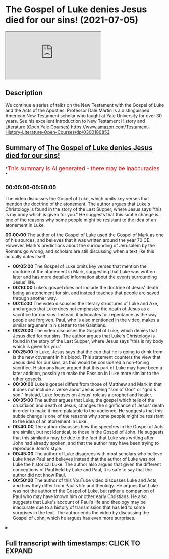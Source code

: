 # The Gospel of Luke denies Jesus died for our sins! (2021-07-05)

<iframe loading='lazy' allow='autoplay' src='https://www.youtube.com/embed/PMIyqDwrnjY'></iframe>

## Description

We continue a series of talks on the New Testament with the Gospel of Luke and the Acts of the Apostles. Professor Dale Martin is a distinguished American New Testament scholar who taught at Yale University for over 30 years. See his excellent Introduction to New Testament History and Literature (Open Yale Courses) <https://www.amazon.com/Testament-History-Literature-Open-Courses/dp/0300180853>

## Summary of [The Gospel of Luke denies Jesus died for our sins!](https://www.youtube.com/watch?v=PMIyqDwrnjY)

*<span style="color:red; font-size:125%">This summary is AI generated - there may be inaccuracies</span>. *

### <a onclick="modifyYTiframeseektime('0')">00:00:00-00:50:00</a>

The video discusses the Gospel of Luke, which omits key verses that mention the doctrine of the atonement. The author argues that Luke's Christology is found in the story of the Last Supper, where Jesus says "this is my body which is given for you." He suggests that this subtle change is one of the reasons why some people might be resistant to the idea of an atonement in Luke.

**<a onclick="modifyYTiframeseektime('0')">00:00:00</a>** The author of the Gospel of Luke used the Gospel of Mark as one of his sources, and believes that it was written around the year 70 CE. However, Mark's predictions about the surrounding of Jerusalem by the Romans go wrong, and scholars are still discussing when a text like this actually dates itself.

* **<a onclick="modifyYTiframeseektime('300')">00:05:00</a>** The Gospel of Luke omits key verses that mention the doctrine of the atonement in Mark, suggesting that Luke was written later and has more detailed information about the events surrounding Jesus' life.
* **<a onclick="modifyYTiframeseektime('600')">00:10:00</a>** Luke's gospel does not include the doctrine of Jesus' death being an atonement for sin, and instead teaches that people are saved through another way.
* **<a onclick="modifyYTiframeseektime('900')">00:15:00</a>** The video discusses the literary structures of Luke and Axe, and argues that Luke does not emphasize the death of Jesus as a sacrifice for our sins. Instead, it advocates for repentance as the way people are forgiven. Paul, who is also mentioned in the video, makes a similar argument in his letter to the Galatians.
* **<a onclick="modifyYTiframeseektime('1200')">00:20:00</a>** The video discusses the Gospel of Luke, which denies that Jesus died for our sins. The author argues that Luke's Christology is found in the story of the Last Supper, where Jesus says "this is my body which is given for you."
* **<a onclick="modifyYTiframeseektime('1500')">00:25:00</a>** In Luke, Jesus says that the cup that he is going to drink from is the new covenant in his blood. This statement counters the view that Jesus died for our sins, as this would be considered a non-toning sacrifice. Historians have argued that this part of Luke may have been a later addition, possibly to make the Passion in Luke more similar to the other gospels.
* **<a onclick="modifyYTiframeseektime('1800')">00:30:00</a>** Luke's gospel differs from those of Matthew and Mark in that it does not include a verse about Jesus being "son of God" or "god's son." Instead, Luke focuses on Jesus' role as a prophet and healer.
* **<a onclick="modifyYTiframeseektime('2100')">00:35:00</a>** The author argues that Luke, the gospel which tells of the crucifixion and death of Jesus, changes the significance of Jesus' death in order to make it more palatable to the audience. He suggests that this subtle change is one of the reasons why some people might be resistant to the idea of an atonement in Luke.
* **<a onclick="modifyYTiframeseektime('2400')">00:40:00</a>** The author discusses how the speeches in the Gospel of Acts are similar, but not identical, to those in the Gospel of John. He suggests that this similarity may be due to the fact that Luke was writing after John had already spoken, and that the author may have been trying to reproduce John's style.
* **<a onclick="modifyYTiframeseektime('2700')">00:45:00</a>** The author of Luke disagrees with most scholars who believe Luke knew Paul and believes instead that the author of Luke was not Luke the historical Luke. The author also argues that given the different conceptions of Paul held by Luke and Paul, it is safe to say that the author did not know Paul.
* **<a onclick="modifyYTiframeseektime('3000')">00:50:00</a>** The author of this YouTube video discusses Luke and Acts, and how they differ from Paul's life and theology. He argues that Luke was not the author of the Gospel of Luke, but rather a companion of Paul who may have known him or other early Christians. He also suggests that Luke's account of Paul's life and theology may be inaccurate due to a history of transmission that has led to some surprises in the text. The author ends the video by discussing the Gospel of John, which he argues has even more surprises.

<details><summary><h2>Full transcript with timestamps: CLICK TO EXPAND</h2></summary>

<a onclick="modifyYTiframeseektime('1')">0:00:01</a> good evening uh my name is paul williams  
<a onclick="modifyYTiframeseektime('4')">0:00:04</a> uh  
<a onclick="modifyYTiframeseektime('4')">0:00:04</a> here on blogging theology um it's eight  
<a onclick="modifyYTiframeseektime('7')">0:00:07</a> o'clock in the evening here in france  
<a onclick="modifyYTiframeseektime('8')">0:00:08</a> and i am  
<a onclick="modifyYTiframeseektime('9')">0:00:09</a> very honored and happy to welcome dale  
<a onclick="modifyYTiframeseektime('12')">0:00:12</a> martian professor dale martin  
<a onclick="modifyYTiframeseektime('14')">0:00:14</a> who is in texas usa good afternoon to  
<a onclick="modifyYTiframeseektime('18')">0:00:18</a> you sir  
<a onclick="modifyYTiframeseektime('19')">0:00:19</a> thank you good afternoon or morning or  
<a onclick="modifyYTiframeseektime('21')">0:00:21</a> whatever it is  
<a onclick="modifyYTiframeseektime('22')">0:00:22</a> yeah it's all very confusing um  
<a onclick="modifyYTiframeseektime('25')">0:00:25</a> time is all relative it is i forget who  
<a onclick="modifyYTiframeseektime('28')">0:00:28</a> once said that  
<a onclick="modifyYTiframeseektime('29')">0:00:29</a> yes um so uh today  
<a onclick="modifyYTiframeseektime('32')">0:00:32</a> we are going to tackle uh one of the  
<a onclick="modifyYTiframeseektime('34')">0:00:34</a> most interesting subjects i think  
<a onclick="modifyYTiframeseektime('36')">0:00:36</a> uh in new testament studies and that is  
<a onclick="modifyYTiframeseektime('38')">0:00:38</a> the gospel of  
<a onclick="modifyYTiframeseektime('39')">0:00:39</a> luke and the acts of the apostles this  
<a onclick="modifyYTiframeseektime('42')">0:00:42</a> is a  
<a onclick="modifyYTiframeseektime('42')">0:00:42</a> in a way a single work or a work by one  
<a onclick="modifyYTiframeseektime('45')">0:00:45</a> person and i let  
<a onclick="modifyYTiframeseektime('47')">0:00:47</a> professor dale martin describe in detail  
<a onclick="modifyYTiframeseektime('49')">0:00:49</a> what that's about but i'm just going to  
<a onclick="modifyYTiframeseektime('51')">0:00:51</a> quote the overview from his book new  
<a onclick="modifyYTiframeseektime('54')">0:00:54</a> testament history and literature  
<a onclick="modifyYTiframeseektime('56')">0:00:56</a> uh published by year which i do  
<a onclick="modifyYTiframeseektime('57')">0:00:57</a> recommend very much  
<a onclick="modifyYTiframeseektime('59')">0:00:59</a> and in the overview um dale writes  
<a onclick="modifyYTiframeseektime('62')">0:01:02</a> luke and axe two volumes of one work  
<a onclick="modifyYTiframeseektime('66')">0:01:06</a> are structured very carefully by the  
<a onclick="modifyYTiframeseektime('68')">0:01:08</a> author to outline the ministry of jesus  
<a onclick="modifyYTiframeseektime('71')">0:01:11</a> and the spread of the gospel to the  
<a onclick="modifyYTiframeseektime('73')">0:01:13</a> gentiles  
<a onclick="modifyYTiframeseektime('75')">0:01:15</a> the gospel of luke emphasizes the themes  
<a onclick="modifyYTiframeseektime('77')">0:01:17</a> of jesus jewish  
<a onclick="modifyYTiframeseektime('78')">0:01:18</a> piety his role as a rejected prophet  
<a onclick="modifyYTiframeseektime('82')">0:01:22</a> and the reversal of earthly status  
<a onclick="modifyYTiframeseektime('85')">0:01:25</a> the gospel of luke ends in jerusalem and  
<a onclick="modifyYTiframeseektime('88')">0:01:28</a> the acts of the apostles begins there  
<a onclick="modifyYTiframeseektime('90')">0:01:30</a> and then follows the spread of the  
<a onclick="modifyYTiframeseektime('93')">0:01:33</a> movement to samaria  
<a onclick="modifyYTiframeseektime('95')">0:01:35</a> and the gentiles by closely analyzing  
<a onclick="modifyYTiframeseektime('99')">0:01:39</a> the gospel  
<a onclick="modifyYTiframeseektime('100')">0:01:40</a> of luke and axe we see that the author  
<a onclick="modifyYTiframeseektime('103')">0:01:43</a> was not concerned with historicity or  
<a onclick="modifyYTiframeseektime('106')">0:01:46</a> chronological order  
<a onclick="modifyYTiframeseektime('108')">0:01:48</a> rather he writes his orderly account to  
<a onclick="modifyYTiframeseektime('111')">0:01:51</a> illustrate the rejection of the gospel  
<a onclick="modifyYTiframeseektime('113')">0:01:53</a> by most of the jews  
<a onclick="modifyYTiframeseektime('115')">0:01:55</a> and its consequence spread to the  
<a onclick="modifyYTiframeseektime('117')">0:01:57</a> gentiles  
<a onclick="modifyYTiframeseektime('119')">0:01:59</a> end quote so that's very interesting  
<a onclick="modifyYTiframeseektime('122')">0:02:02</a> survey  
<a onclick="modifyYTiframeseektime('123')">0:02:03</a> and there's so much there to unpack um  
<a onclick="modifyYTiframeseektime('126')">0:02:06</a> but can i just begin if i may  
<a onclick="modifyYTiframeseektime('128')">0:02:08</a> uh asking you about question the  
<a onclick="modifyYTiframeseektime('130')">0:02:10</a> question of  
<a onclick="modifyYTiframeseektime('131')">0:02:11</a> authorship and the date of this huge  
<a onclick="modifyYTiframeseektime('134')">0:02:14</a> work uh in the new testament  
<a onclick="modifyYTiframeseektime('138')">0:02:18</a> let's go with the most easy thing first  
<a onclick="modifyYTiframeseektime('141')">0:02:21</a> which is the date  
<a onclick="modifyYTiframeseektime('143')">0:02:23</a> right we know that whoever wrote the  
<a onclick="modifyYTiframeseektime('146')">0:02:26</a> gospel of luke  
<a onclick="modifyYTiframeseektime('148')">0:02:28</a> used the gospel of mark as one of his  
<a onclick="modifyYTiframeseektime('151')">0:02:31</a> sources  
<a onclick="modifyYTiframeseektime('153')">0:02:33</a> we think or at least i think that we can  
<a onclick="modifyYTiframeseektime('156')">0:02:36</a> date  
<a onclick="modifyYTiframeseektime('157')">0:02:37</a> the writing of the gospel of mark or at  
<a onclick="modifyYTiframeseektime('159')">0:02:39</a> least its publication now you have to  
<a onclick="modifyYTiframeseektime('161')">0:02:41</a> realize that  
<a onclick="modifyYTiframeseektime('162')">0:02:42</a> in the ancient world publication doesn't  
<a onclick="modifyYTiframeseektime('164')">0:02:44</a> mean the same thing as it does in the  
<a onclick="modifyYTiframeseektime('165')">0:02:45</a> modern world  
<a onclick="modifyYTiframeseektime('166')">0:02:46</a> publication just meant a bunch of  
<a onclick="modifyYTiframeseektime('168')">0:02:48</a> scribes copying  
<a onclick="modifyYTiframeseektime('170')">0:02:50</a> things down and sending them out to  
<a onclick="modifyYTiframeseektime('171')">0:02:51</a> their friends right  
<a onclick="modifyYTiframeseektime('174')">0:02:54</a> but let's just put let's date the  
<a onclick="modifyYTiframeseektime('177')">0:02:57</a> gospel of mark at around the year 70  
<a onclick="modifyYTiframeseektime('181')">0:03:01</a> just because he predicts  
<a onclick="modifyYTiframeseektime('185')">0:03:05</a> in mark 13 the surrounding of jerusalem  
<a onclick="modifyYTiframeseektime('188')">0:03:08</a> by the romans  
<a onclick="modifyYTiframeseektime('190')">0:03:10</a> but he does not depict the destruction  
<a onclick="modifyYTiframeseektime('193')">0:03:13</a> of jerusalem  
<a onclick="modifyYTiframeseektime('195')">0:03:15</a> while jerusalem was destroyed  
<a onclick="modifyYTiframeseektime('200')">0:03:20</a> one of the things that scholars use to  
<a onclick="modifyYTiframeseektime('202')">0:03:22</a> try to figure out  
<a onclick="modifyYTiframeseektime('204')">0:03:24</a> when does a prophetic text date  
<a onclick="modifyYTiframeseektime('207')">0:03:27</a> itself is to say when does it go wrong  
<a onclick="modifyYTiframeseektime('214')">0:03:34</a> interesting because prophetic texts  
<a onclick="modifyYTiframeseektime('217')">0:03:37</a> always give you a past  
<a onclick="modifyYTiframeseektime('218')">0:03:38</a> history to try to make you believe that  
<a onclick="modifyYTiframeseektime('221')">0:03:41</a> they're dependent  
<a onclick="modifyYTiframeseektime('222')">0:03:42</a> that they're dependable  
<a onclick="modifyYTiframeseektime('227')">0:03:47</a> but then when you get to the point where  
<a onclick="modifyYTiframeseektime('230')">0:03:50</a> the prophecy goes wrong that's when you  
<a onclick="modifyYTiframeseektime('234')">0:03:54</a> date  
<a onclick="modifyYTiframeseektime('235')">0:03:55</a> the document it's worked for daniel the  
<a onclick="modifyYTiframeseektime('239')">0:03:59</a> book of daniel  
<a onclick="modifyYTiframeseektime('240')">0:04:00</a> we can we can say daniel was written in  
<a onclick="modifyYTiframeseektime('244')">0:04:04</a> 164  
<a onclick="modifyYTiframeseektime('246')">0:04:06</a> bce that's very unusual to be able to  
<a onclick="modifyYTiframeseektime('249')">0:04:09</a> date  
<a onclick="modifyYTiframeseektime('250')">0:04:10</a> any ancient document to that but it's  
<a onclick="modifyYTiframeseektime('254')">0:04:14</a> because  
<a onclick="modifyYTiframeseektime('256')">0:04:16</a> he predicts the surrounding of the  
<a onclick="modifyYTiframeseektime('258')">0:04:18</a> temple but they're not the  
<a onclick="modifyYTiframeseektime('260')">0:04:20</a> uh rest of the things that happened  
<a onclick="modifyYTiframeseektime('264')">0:04:24</a> his his his predictions just start going  
<a onclick="modifyYTiframeseektime('267')">0:04:27</a> wrong  
<a onclick="modifyYTiframeseektime('269')">0:04:29</a> and that's when you date the document  
<a onclick="modifyYTiframeseektime('273')">0:04:33</a> so it's very useful anyway mark is  
<a onclick="modifyYTiframeseektime('277')">0:04:37</a> mark marcus almost certainly  
<a onclick="modifyYTiframeseektime('280')">0:04:40</a> has to be dated to around the year 70  
<a onclick="modifyYTiframeseektime('282')">0:04:42</a> because  
<a onclick="modifyYTiframeseektime('283')">0:04:43</a> then his predictions go wrong  
<a onclick="modifyYTiframeseektime('288')">0:04:48</a> and so if luke used mark as a  
<a onclick="modifyYTiframeseektime('292')">0:04:52</a> source then you must suppose  
<a onclick="modifyYTiframeseektime('296')">0:04:56</a> scholars argue about us all the time  
<a onclick="modifyYTiframeseektime('300')">0:05:00</a> what must you suppose but  
<a onclick="modifyYTiframeseektime('303')">0:05:03</a> if luke knows something about mark but  
<a onclick="modifyYTiframeseektime('306')">0:05:06</a> mark was published  
<a onclick="modifyYTiframeseektime('307')">0:05:07</a> around 70 then does that mean luke can  
<a onclick="modifyYTiframeseektime('310')">0:05:10</a> come before 80  
<a onclick="modifyYTiframeseektime('313')">0:05:13</a> because you have to have time it's not  
<a onclick="modifyYTiframeseektime('315')">0:05:15</a> like the wall street journal comes out  
<a onclick="modifyYTiframeseektime('320')">0:05:20</a> and tells you what the top 10 reading is  
<a onclick="modifyYTiframeseektime('323')">0:05:23</a> you have to have time for books to  
<a onclick="modifyYTiframeseektime('325')">0:05:25</a> circulate they have to be copied  
<a onclick="modifyYTiframeseektime('327')">0:05:27</a> hand by hand by slaves usually  
<a onclick="modifyYTiframeseektime('331')">0:05:31</a> and then copied and copied and copied  
<a onclick="modifyYTiframeseektime('333')">0:05:33</a> and then sent  
<a onclick="modifyYTiframeseektime('334')">0:05:34</a> out and taken out by actual  
<a onclick="modifyYTiframeseektime('337')">0:05:37</a> human persons uh carrying them to their  
<a onclick="modifyYTiframeseektime('341')">0:05:41</a> friends  
<a onclick="modifyYTiframeseektime('343')">0:05:43</a> i mean how long does it take to get from  
<a onclick="modifyYTiframeseektime('346')">0:05:46</a> mark to luke  
<a onclick="modifyYTiframeseektime('348')">0:05:48</a> Music  
<a onclick="modifyYTiframeseektime('350')">0:05:50</a> and then mark to john  
<a onclick="modifyYTiframeseektime('354')">0:05:54</a> so we scholars are just in a guessing  
<a onclick="modifyYTiframeseektime('357')">0:05:57</a> game  
<a onclick="modifyYTiframeseektime('358')">0:05:58</a> but i think that luke and axe is so  
<a onclick="modifyYTiframeseektime('361')">0:06:01</a> fascinating because it's a two volume  
<a onclick="modifyYTiframeseektime('363')">0:06:03</a> that came out i would say  
<a onclick="modifyYTiframeseektime('368')">0:06:08</a> 40 years after the death of jesus and  
<a onclick="modifyYTiframeseektime('371')">0:06:11</a> 50 years out after the writings of the  
<a onclick="modifyYTiframeseektime('374')">0:06:14</a> apostle paul  
<a onclick="modifyYTiframeseektime('380')">0:06:20</a> and luke betrays knowledge uh of  
<a onclick="modifyYTiframeseektime('383')">0:06:23</a> the events in ad70  
<a onclick="modifyYTiframeseektime('386')">0:06:26</a> that mark in mark 13 has some knowledge  
<a onclick="modifyYTiframeseektime('389')">0:06:29</a> of but not complete knowledge but luke  
<a onclick="modifyYTiframeseektime('392')">0:06:32</a> fills out some further information about  
<a onclick="modifyYTiframeseektime('394')">0:06:34</a> armies  
<a onclick="modifyYTiframeseektime('395')">0:06:35</a> um circling or attacking jerusalem which  
<a onclick="modifyYTiframeseektime('398')">0:06:38</a> betrays  
<a onclick="modifyYTiframeseektime('399')">0:06:39</a> a contemporaneous or historical  
<a onclick="modifyYTiframeseektime('401')">0:06:41</a> knowledge of those events which he then  
<a onclick="modifyYTiframeseektime('403')">0:06:43</a> colors and fills in which is absent from  
<a onclick="modifyYTiframeseektime('405')">0:06:45</a> mark  
<a onclick="modifyYTiframeseektime('406')">0:06:46</a> so that dates him after mark obviously  
<a onclick="modifyYTiframeseektime('410')">0:06:50</a> um although according to according to  
<a onclick="modifyYTiframeseektime('412')">0:06:52</a> mark  
<a onclick="modifyYTiframeseektime('414')">0:06:54</a> the the the roman armies surround  
<a onclick="modifyYTiframeseektime('416')">0:06:56</a> jerusalem  
<a onclick="modifyYTiframeseektime('417')">0:06:57</a> just around the year 69 or 70  
<a onclick="modifyYTiframeseektime('420')">0:07:00</a> because the temple's not destroyed yet  
<a onclick="modifyYTiframeseektime('422')">0:07:02</a> there's been no uh  
<a onclick="modifyYTiframeseektime('424')">0:07:04</a> abomination of desolation uh  
<a onclick="modifyYTiframeseektime('427')">0:07:07</a> i dot and you know idolatrous object  
<a onclick="modifyYTiframeseektime('429')">0:07:09</a> raised in jerusalem at that time  
<a onclick="modifyYTiframeseektime('432')">0:07:12</a> so you know we can pretty be pretty sure  
<a onclick="modifyYTiframeseektime('435')">0:07:15</a> about when mark is dated  
<a onclick="modifyYTiframeseektime('437')">0:07:17</a> and you know it's just then luke comes  
<a onclick="modifyYTiframeseektime('440')">0:07:20</a> along and he says  
<a onclick="modifyYTiframeseektime('441')">0:07:21</a> oh well no it's not going to all happen  
<a onclick="modifyYTiframeseektime('445')">0:07:25</a> immediately first you have to have  
<a onclick="modifyYTiframeseektime('449')">0:07:29</a> the gentiles surround jerusalem and  
<a onclick="modifyYTiframeseektime('452')">0:07:32</a>  it down  
<a onclick="modifyYTiframeseektime('453')">0:07:33</a> i mean and he basically predicts the  
<a onclick="modifyYTiframeseektime('455')">0:07:35</a> destruction of jerusalem  
<a onclick="modifyYTiframeseektime('459')">0:07:39</a> which had not happened when mark was  
<a onclick="modifyYTiframeseektime('462')">0:07:42</a> written and  
<a onclick="modifyYTiframeseektime('464')">0:07:44</a> and then he says the time of the  
<a onclick="modifyYTiframeseektime('466')">0:07:46</a> gentiles  
<a onclick="modifyYTiframeseektime('469')">0:07:49</a> he has a technical term for the  
<a onclick="modifyYTiframeseektime('471')">0:07:51</a> extension  
<a onclick="modifyYTiframeseektime('472')">0:07:52</a> of eschatological apocalyptic time  
<a onclick="modifyYTiframeseektime('476')">0:07:56</a> this is what happens in these kinds of  
<a onclick="modifyYTiframeseektime('479')">0:07:59</a> religious writings is that  
<a onclick="modifyYTiframeseektime('481')">0:08:01</a> time just gets stretched out  
<a onclick="modifyYTiframeseektime('484')">0:08:04</a> um and so that's what you get and  
<a onclick="modifyYTiframeseektime('488')">0:08:08</a> luke is mark's timetable just doesn't  
<a onclick="modifyYTiframeseektime('492')">0:08:12</a> suit him anymore  
<a onclick="modifyYTiframeseektime('494')">0:08:14</a> because he's looking around himself and  
<a onclick="modifyYTiframeseektime('496')">0:08:16</a> he's going well wait a minute the romans  
<a onclick="modifyYTiframeseektime('498')">0:08:18</a> aren't  
<a onclick="modifyYTiframeseektime('499')">0:08:19</a> here  
<a onclick="modifyYTiframeseektime('502')">0:08:22</a> you know why are we still doing this  
<a onclick="modifyYTiframeseektime('504')">0:08:24</a> thing that we're doing  
<a onclick="modifyYTiframeseektime('506')">0:08:26</a> and so luke extends the time  
<a onclick="modifyYTiframeseektime('511')">0:08:31</a> between what mark had said and what he  
<a onclick="modifyYTiframeseektime('513')">0:08:33</a> says  
<a onclick="modifyYTiframeseektime('514')">0:08:34</a> so the times of the gentiles are luke's  
<a onclick="modifyYTiframeseektime('517')">0:08:37</a> technical term which he probably just  
<a onclick="modifyYTiframeseektime('519')">0:08:39</a> invented himself for  
<a onclick="modifyYTiframeseektime('523')">0:08:43</a> a time between the different comings of  
<a onclick="modifyYTiframeseektime('527')">0:08:47</a> jesus  
<a onclick="modifyYTiframeseektime('528')">0:08:48</a> really and of course it is a very  
<a onclick="modifyYTiframeseektime('531')">0:08:51</a> elastic  
<a onclick="modifyYTiframeseektime('532')">0:08:52</a> term because what is this time of the  
<a onclick="modifyYTiframeseektime('534')">0:08:54</a> gentiles is it is it  
<a onclick="modifyYTiframeseektime('536')">0:08:56</a> a decade 100 years a millennium um  
<a onclick="modifyYTiframeseektime('538')">0:08:58</a> there's kind of no  
<a onclick="modifyYTiframeseektime('540')">0:09:00</a> limits to it uh no the people the people  
<a onclick="modifyYTiframeseektime('542')">0:09:02</a> in the church i grew up in said the time  
<a onclick="modifyYTiframeseektime('544')">0:09:04</a> we were living in the time of the  
<a onclick="modifyYTiframeseektime('546')">0:09:06</a> gentiles  
<a onclick="modifyYTiframeseektime('546')">0:09:06</a> exactly um yeah absolutely one of the  
<a onclick="modifyYTiframeseektime('550')">0:09:10</a> the things that really struck me when i  
<a onclick="modifyYTiframeseektime('552')">0:09:12</a> first read about the gospel of  
<a onclick="modifyYTiframeseektime('554')">0:09:14</a> luke and acts as well uh  
<a onclick="modifyYTiframeseektime('558')">0:09:18</a> in new testament scholarship was this  
<a onclick="modifyYTiframeseektime('560')">0:09:20</a> extraordinary discovery that scholars  
<a onclick="modifyYTiframeseektime('563')">0:09:23</a> have made  
<a onclick="modifyYTiframeseektime('563')">0:09:23</a> um discovery is the right word but it's  
<a onclick="modifyYTiframeseektime('566')">0:09:26</a> there in the text  
<a onclick="modifyYTiframeseektime('567')">0:09:27</a> that unlike mark mark is very clear  
<a onclick="modifyYTiframeseektime('571')">0:09:31</a> that jesus was an atonement  
<a onclick="modifyYTiframeseektime('574')">0:09:34</a> um that luke sorry that mark has a  
<a onclick="modifyYTiframeseektime('577')">0:09:37</a> doctrine of the atonement in mark 10 45  
<a onclick="modifyYTiframeseektime('580')">0:09:40</a> jesus uh as the son of man is a ransom  
<a onclick="modifyYTiframeseektime('584')">0:09:44</a> uh for many is offered as a ransom for  
<a onclick="modifyYTiframeseektime('587')">0:09:47</a> many  
<a onclick="modifyYTiframeseektime('587')">0:09:47</a> but in mark who uses sorry in luke who  
<a onclick="modifyYTiframeseektime('590')">0:09:50</a> uses mark  
<a onclick="modifyYTiframeseektime('591')">0:09:51</a> that particular verse is omitted  
<a onclick="modifyYTiframeseektime('594')">0:09:54</a> and there are other verses also in mark  
<a onclick="modifyYTiframeseektime('597')">0:09:57</a> that seem to be  
<a onclick="modifyYTiframeseektime('598')">0:09:58</a> either altered or admit omitted um  
<a onclick="modifyYTiframeseektime('601')">0:10:01</a> to remove this sense of of jesus being  
<a onclick="modifyYTiframeseektime('604')">0:10:04</a> an atoning sacrifice for sin so it  
<a onclick="modifyYTiframeseektime('607')">0:10:07</a> appears  
<a onclick="modifyYTiframeseektime('608')">0:10:08</a> that luke doesn't have this doctrine he  
<a onclick="modifyYTiframeseektime('610')">0:10:10</a> just he  
<a onclick="modifyYTiframeseektime('611')">0:10:11</a> he rejects it in a way because he's  
<a onclick="modifyYTiframeseektime('613')">0:10:13</a> clearly edited or redacted the text he  
<a onclick="modifyYTiframeseektime('616')">0:10:16</a> is using which does have that doctrine  
<a onclick="modifyYTiframeseektime('619')">0:10:19</a> um and you find this also in acts i  
<a onclick="modifyYTiframeseektime('621')">0:10:21</a> think and you you point this out in the  
<a onclick="modifyYTiframeseektime('623')">0:10:23</a> sermons attributed to  
<a onclick="modifyYTiframeseektime('624')">0:10:24</a> the apostles peter and so on nowhere  
<a onclick="modifyYTiframeseektime('627')">0:10:27</a> does it say i think  
<a onclick="modifyYTiframeseektime('629')">0:10:29</a> that jesus's death was an atonement for  
<a onclick="modifyYTiframeseektime('631')">0:10:31</a> sin and atoning sacrifice  
<a onclick="modifyYTiframeseektime('633')">0:10:33</a> and through that death itself people  
<a onclick="modifyYTiframeseektime('636')">0:10:36</a> are reconciled to god no there's another  
<a onclick="modifyYTiframeseektime('639')">0:10:39</a> way that people  
<a onclick="modifyYTiframeseektime('640')">0:10:40</a> receive salvation which perhaps you  
<a onclick="modifyYTiframeseektime('642')">0:10:42</a> could explain  
<a onclick="modifyYTiframeseektime('643')">0:10:43</a> what this mechanism is how is it people  
<a onclick="modifyYTiframeseektime('645')">0:10:45</a> are saved if not through the death of  
<a onclick="modifyYTiframeseektime('647')">0:10:47</a> jesus  
<a onclick="modifyYTiframeseektime('648')">0:10:48</a> has an atoning sacrifice so um  
<a onclick="modifyYTiframeseektime('652')">0:10:52</a> this is something that is a great  
<a onclick="modifyYTiframeseektime('653')">0:10:53</a> surprise to people i'm sure to learn  
<a onclick="modifyYTiframeseektime('655')">0:10:55</a> that according to luke  
<a onclick="modifyYTiframeseektime('657')">0:10:57</a> jesus's death is not in itself the  
<a onclick="modifyYTiframeseektime('660')">0:11:00</a> actual cause  
<a onclick="modifyYTiframeseektime('661')">0:11:01</a> of reconciliation with god  
<a onclick="modifyYTiframeseektime('664')">0:11:04</a> is that is that correct you think yes  
<a onclick="modifyYTiframeseektime('667')">0:11:07</a> that's quite correct  
<a onclick="modifyYTiframeseektime('668')">0:11:08</a> and but i mean  
<a onclick="modifyYTiframeseektime('672')">0:11:12</a> so i'm sorry my brain is exploding  
<a onclick="modifyYTiframeseektime('675')">0:11:15</a> um i you've hit on so many  
<a onclick="modifyYTiframeseektime('679')">0:11:19</a> important issues one of the most  
<a onclick="modifyYTiframeseektime('682')">0:11:22</a> important is that  
<a onclick="modifyYTiframeseektime('683')">0:11:23</a> luke x is one of the most astounding  
<a onclick="modifyYTiframeseektime('686')">0:11:26</a> documents in history  
<a onclick="modifyYTiframeseektime('687')">0:11:27</a> in my view it you said when we first  
<a onclick="modifyYTiframeseektime('690')">0:11:30</a> started talking about that  
<a onclick="modifyYTiframeseektime('691')">0:11:31</a> matthew was your favorite gospel and i  
<a onclick="modifyYTiframeseektime('694')">0:11:34</a> remember thinking  
<a onclick="modifyYTiframeseektime('695')">0:11:35</a> matthew are you kidding me  
<a onclick="modifyYTiframeseektime('699')">0:11:39</a> you know matthew is boring now luke  
<a onclick="modifyYTiframeseektime('702')">0:11:42</a> is interesting um  
<a onclick="modifyYTiframeseektime('706')">0:11:46</a> but part of it is because you've got two  
<a onclick="modifyYTiframeseektime('708')">0:11:48</a> documents you've got  
<a onclick="modifyYTiframeseektime('709')">0:11:49</a> two volumes  
<a onclick="modifyYTiframeseektime('712')">0:11:52</a> you know a volume could only be about  
<a onclick="modifyYTiframeseektime('714')">0:11:54</a> what you would roll up on a  
<a onclick="modifyYTiframeseektime('716')">0:11:56</a> scroll and if you notice  
<a onclick="modifyYTiframeseektime('719')">0:11:59</a> both luke and axe are about the same  
<a onclick="modifyYTiframeseektime('722')">0:12:02</a> length  
<a onclick="modifyYTiframeseektime('722')">0:12:02</a> right which is probably because they  
<a onclick="modifyYTiframeseektime('725')">0:12:05</a> could each be  
<a onclick="modifyYTiframeseektime('726')">0:12:06</a> rolled up on a scroll that you could  
<a onclick="modifyYTiframeseektime('729')">0:12:09</a> handle now of course  
<a onclick="modifyYTiframeseektime('731')">0:12:11</a> you could make a scroll as big as you  
<a onclick="modifyYTiframeseektime('732')">0:12:12</a> wanted which is why we see you know  
<a onclick="modifyYTiframeseektime('734')">0:12:14</a> these paintings and pictures  
<a onclick="modifyYTiframeseektime('736')">0:12:16</a> of the jewish torah um  
<a onclick="modifyYTiframeseektime('739')">0:12:19</a> on a huge scroll yeah  
<a onclick="modifyYTiframeseektime('743')">0:12:23</a> you know has two sticks that go out  
<a onclick="modifyYTiframeseektime('745')">0:12:25</a> forever you know  
<a onclick="modifyYTiframeseektime('746')">0:12:26</a> yeah but that's not a normal scroll um  
<a onclick="modifyYTiframeseektime('750')">0:12:30</a> and so the book of luke and the book of  
<a onclick="modifyYTiframeseektime('754')">0:12:34</a> acts  
<a onclick="modifyYTiframeseektime('754')">0:12:34</a> could each occupy easily one scroll  
<a onclick="modifyYTiframeseektime('759')">0:12:39</a> and i think that's why they were put out  
<a onclick="modifyYTiframeseektime('762')">0:12:42</a> differently  
<a onclick="modifyYTiframeseektime('763')">0:12:43</a> yeah but that's not the only reason  
<a onclick="modifyYTiframeseektime('766')">0:12:46</a> because luke is so clearly fashioned as  
<a onclick="modifyYTiframeseektime('769')">0:12:49</a> a  
<a onclick="modifyYTiframeseektime('770')">0:12:50</a> biography not a modern biography but  
<a onclick="modifyYTiframeseektime('773')">0:12:53</a> an ancient bios we call it a life yeah  
<a onclick="modifyYTiframeseektime('776')">0:12:56</a> because there are certain things that a  
<a onclick="modifyYTiframeseektime('779')">0:12:59</a> bios was supposed to include you had to  
<a onclick="modifyYTiframeseektime('781')">0:13:01</a> include  
<a onclick="modifyYTiframeseektime('782')">0:13:02</a> the child's birth and its genealogy  
<a onclick="modifyYTiframeseektime('785')">0:13:05</a> because he had to be descended from  
<a onclick="modifyYTiframeseektime('787')">0:13:07</a> respectable people then you had to have  
<a onclick="modifyYTiframeseektime('790')">0:13:10</a> his upbringing  
<a onclick="modifyYTiframeseektime('791')">0:13:11</a> as from his nursery and then his going  
<a onclick="modifyYTiframeseektime('794')">0:13:14</a> to school  
<a onclick="modifyYTiframeseektime('795')">0:13:15</a> and is going to high school and  
<a onclick="modifyYTiframeseektime('797')">0:13:17</a> rhetorical school  
<a onclick="modifyYTiframeseektime('798')">0:13:18</a> and then his you know becoming the great  
<a onclick="modifyYTiframeseektime('802')">0:13:22</a> you know political figure that he was  
<a onclick="modifyYTiframeseektime('804')">0:13:24</a> and  
<a onclick="modifyYTiframeseektime('805')">0:13:25</a> it didn't matter whether you were  
<a onclick="modifyYTiframeseektime('806')">0:13:26</a> writing about look at plutarch plutarch  
<a onclick="modifyYTiframeseektime('809')">0:13:29</a> was this  
<a onclick="modifyYTiframeseektime('809')">0:13:29</a> uh writer who wrote around  
<a onclick="modifyYTiframeseektime('813')">0:13:33</a> the year 100 120 and he wrote an  
<a onclick="modifyYTiframeseektime('816')">0:13:36</a> entire series of parallel lives  
<a onclick="modifyYTiframeseektime('819')">0:13:39</a> he would take a greek and a roman  
<a onclick="modifyYTiframeseektime('823')">0:13:43</a> so julius caesar and  
<a onclick="modifyYTiframeseektime('828')">0:13:48</a> well who would be julius caesar's  
<a onclick="modifyYTiframeseektime('830')">0:13:50</a> alexander the great  
<a onclick="modifyYTiframeseektime('832')">0:13:52</a> so he would pair two great figures one  
<a onclick="modifyYTiframeseektime('836')">0:13:56</a> from the greek world one from the roman  
<a onclick="modifyYTiframeseektime('838')">0:13:58</a> world  
<a onclick="modifyYTiframeseektime('839')">0:13:59</a> and then he would illustrate all of  
<a onclick="modifyYTiframeseektime('841')">0:14:01</a> their  
<a onclick="modifyYTiframeseektime('842')">0:14:02</a> virtues and their flaws  
<a onclick="modifyYTiframeseektime('846')">0:14:06</a> and it's just such moralistic  
<a onclick="modifyYTiframeseektime('850')">0:14:10</a> you know writing that i  
<a onclick="modifyYTiframeseektime('853')">0:14:13</a> i find myself thinking how could we ever  
<a onclick="modifyYTiframeseektime('856')">0:14:16</a> escape from that  
<a onclick="modifyYTiframeseektime('859')">0:14:19</a> you know how could i ever write about  
<a onclick="modifyYTiframeseektime('861')">0:14:21</a> paul or jesus  
<a onclick="modifyYTiframeseektime('863')">0:14:23</a> in a parallel context without falling  
<a onclick="modifyYTiframeseektime('866')">0:14:26</a> into some kind of trap  
<a onclick="modifyYTiframeseektime('874')">0:14:34</a> so coming back to uh this idea of jesus  
<a onclick="modifyYTiframeseektime('878')">0:14:38</a> as um what is the mechanism  
<a onclick="modifyYTiframeseektime('882')">0:14:42</a> uh by which people are saved in the  
<a onclick="modifyYTiframeseektime('884')">0:14:44</a> preaching of  
<a onclick="modifyYTiframeseektime('885')">0:14:45</a> acts and and in luke's redaction  
<a onclick="modifyYTiframeseektime('888')">0:14:48</a> rewriting of mark and adding his own  
<a onclick="modifyYTiframeseektime('890')">0:14:50</a> material of course q and other matters  
<a onclick="modifyYTiframeseektime('893')">0:14:53</a> what is the message how are people saved  
<a onclick="modifyYTiframeseektime('895')">0:14:55</a> then for luke if it's not by this  
<a onclick="modifyYTiframeseektime('897')">0:14:57</a> atoning sacrifice  
<a onclick="modifyYTiframeseektime('899')">0:14:59</a> well and and i'm sorry i got distracted  
<a onclick="modifyYTiframeseektime('901')">0:15:01</a> by talking about the literary structures  
<a onclick="modifyYTiframeseektime('903')">0:15:03</a> of luke and axe and  
<a onclick="modifyYTiframeseektime('904')">0:15:04</a> kind of got distracted from your  
<a onclick="modifyYTiframeseektime('908')">0:15:08</a> original question which was  
<a onclick="modifyYTiframeseektime('909')">0:15:09</a> what do you do about the um  
<a onclick="modifyYTiframeseektime('912')">0:15:12</a> you know the death of jesus yeah  
<a onclick="modifyYTiframeseektime('915')">0:15:15</a> um well i just think that  
<a onclick="modifyYTiframeseektime('918')">0:15:18</a> for uh and i don't know why  
<a onclick="modifyYTiframeseektime('923')">0:15:23</a> different early disciples of jesus  
<a onclick="modifyYTiframeseektime('928')">0:15:28</a> wanted to take different tracks  
<a onclick="modifyYTiframeseektime('932')">0:15:32</a> in interpreting the death of jesus  
<a onclick="modifyYTiframeseektime('936')">0:15:36</a> as either a sacrifice or a not sacrifice  
<a onclick="modifyYTiframeseektime('940')">0:15:40</a> an atonement or a non-atonement  
<a onclick="modifyYTiframeseektime('945')">0:15:45</a> the only thing that i can think probably  
<a onclick="modifyYTiframeseektime('947')">0:15:47</a> is the case and this is something that  
<a onclick="modifyYTiframeseektime('949')">0:15:49</a> some grad student needs to spend a lot  
<a onclick="modifyYTiframeseektime('952')">0:15:52</a> of time working on  
<a onclick="modifyYTiframeseektime('955')">0:15:55</a> were there anti-atonement forms of  
<a onclick="modifyYTiframeseektime('959')">0:15:59</a> judaism at the time  
<a onclick="modifyYTiframeseektime('961')">0:16:01</a> and what did they look like so could  
<a onclick="modifyYTiframeseektime('964')">0:16:04</a> part of christianity  
<a onclick="modifyYTiframeseektime('966')">0:16:06</a> have developed out of an anti-atonement  
<a onclick="modifyYTiframeseektime('970')">0:16:10</a> kind of judaism i mean i don't think  
<a onclick="modifyYTiframeseektime('973')">0:16:13</a> anything  
<a onclick="modifyYTiframeseektime('974')">0:16:14</a> i don't think he can make any case that  
<a onclick="modifyYTiframeseektime('976')">0:16:16</a> any  
<a onclick="modifyYTiframeseektime('977')">0:16:17</a> form of christianity in its earliest  
<a onclick="modifyYTiframeseektime('979')">0:16:19</a> sense it came out of a non-jewish  
<a onclick="modifyYTiframeseektime('982')">0:16:22</a> background i think it has to be jewish  
<a onclick="modifyYTiframeseektime('985')">0:16:25</a> um but that doesn't tell you what kind  
<a onclick="modifyYTiframeseektime('988')">0:16:28</a> of jewish  
<a onclick="modifyYTiframeseektime('991')">0:16:31</a> and i don't even you know is there  
<a onclick="modifyYTiframeseektime('996')">0:16:36</a> so there are parts of the hebrew bible  
<a onclick="modifyYTiframeseektime('998')">0:16:38</a> that don't  
<a onclick="modifyYTiframeseektime('1000')">0:16:40</a> emphasize the atonement but what they  
<a onclick="modifyYTiframeseektime('1002')">0:16:42</a> emphasize  
<a onclick="modifyYTiframeseektime('1003')">0:16:43</a> is the dramatic  
<a onclick="modifyYTiframeseektime('1008')">0:16:48</a> example of the prophet  
<a onclick="modifyYTiframeseektime('1012')">0:16:52</a> of god the holy man  
<a onclick="modifyYTiframeseektime('1016')">0:16:56</a> who's able to heal by putting his mouth  
<a onclick="modifyYTiframeseektime('1020')">0:17:00</a> on a corpse  
<a onclick="modifyYTiframeseektime('1021')">0:17:01</a> yeah but he's also a prophet  
<a onclick="modifyYTiframeseektime('1025')">0:17:05</a> in the sense of isaiah and elijah  
<a onclick="modifyYTiframeseektime('1028')">0:17:08</a> were prophets yeah and  
<a onclick="modifyYTiframeseektime('1032')">0:17:12</a> so that that's what luke and ax is  
<a onclick="modifyYTiframeseektime('1036')">0:17:16</a> coming out of  
<a onclick="modifyYTiframeseektime('1038')">0:17:18</a> because there seems to be at least a  
<a onclick="modifyYTiframeseektime('1040')">0:17:20</a> couple of strands in the what we call  
<a onclick="modifyYTiframeseektime('1041')">0:17:21</a> the old testament there is the  
<a onclick="modifyYTiframeseektime('1043')">0:17:23</a> the the temple focus strand the cultic  
<a onclick="modifyYTiframeseektime('1046')">0:17:26</a> strand but also  
<a onclick="modifyYTiframeseektime('1047')">0:17:27</a> almost almost an anti-temple strand  
<a onclick="modifyYTiframeseektime('1051')">0:17:31</a> absolutely i mean this is something that  
<a onclick="modifyYTiframeseektime('1052')">0:17:32</a> any  
<a onclick="modifyYTiframeseektime('1054')">0:17:34</a> any person who goes to seminary should  
<a onclick="modifyYTiframeseektime('1056')">0:17:36</a> have seen their first  
<a onclick="modifyYTiframeseektime('1057')">0:17:37</a> year in you know introduction to the  
<a onclick="modifyYTiframeseektime('1060')">0:17:40</a> hebrew bible  
<a onclick="modifyYTiframeseektime('1062')">0:17:42</a> is the strong the  
<a onclick="modifyYTiframeseektime('1065')">0:17:45</a> these two real conflicting forces  
<a onclick="modifyYTiframeseektime('1069')">0:17:49</a> of pro-temple and anti-temple  
<a onclick="modifyYTiframeseektime('1072')">0:17:52</a> i mean it's all over the place in the  
<a onclick="modifyYTiframeseektime('1073')">0:17:53</a> songs yeah  
<a onclick="modifyYTiframeseektime('1075')">0:17:55</a> it's quite surprising is there an axe as  
<a onclick="modifyYTiframeseektime('1077')">0:17:57</a> well the first martyr the proto martyr  
<a onclick="modifyYTiframeseektime('1080')">0:18:00</a> um stephen is is uh his long rambling  
<a onclick="modifyYTiframeseektime('1084')">0:18:04</a> speech  
<a onclick="modifyYTiframeseektime('1084')">0:18:04</a> um is quite anti-temple uh in many ways  
<a onclick="modifyYTiframeseektime('1087')">0:18:07</a> and it certainly  
<a onclick="modifyYTiframeseektime('1088')">0:18:08</a> uh upset the uh the pharisees the the  
<a onclick="modifyYTiframeseektime('1091')">0:18:11</a> religious authorities that they had him  
<a onclick="modifyYTiframeseektime('1092')">0:18:12</a> killed  
<a onclick="modifyYTiframeseektime('1094')">0:18:14</a> yeah he's he basically is against two  
<a onclick="modifyYTiframeseektime('1096')">0:18:16</a> things  
<a onclick="modifyYTiframeseektime('1097')">0:18:17</a> the mosaic torah and the temple  
<a onclick="modifyYTiframeseektime('1102')">0:18:22</a> yeah so and he he wants  
<a onclick="modifyYTiframeseektime('1105')">0:18:25</a> that's why i say but the fact is if you  
<a onclick="modifyYTiframeseektime('1107')">0:18:27</a> look at  
<a onclick="modifyYTiframeseektime('1108')">0:18:28</a> all the rest of luke and acts  
<a onclick="modifyYTiframeseektime('1111')">0:18:31</a> the narrative argues against that  
<a onclick="modifyYTiframeseektime('1114')">0:18:34</a> it has jesus and his family super pious  
<a onclick="modifyYTiframeseektime('1118')">0:18:38</a> toward the temple  
<a onclick="modifyYTiframeseektime('1119')">0:18:39</a> and paul as well he's a tall observant  
<a onclick="modifyYTiframeseektime('1122')">0:18:42</a> jew which is  
<a onclick="modifyYTiframeseektime('1123')">0:18:43</a> absolutely have you have you not met  
<a onclick="modifyYTiframeseektime('1126')">0:18:46</a> paul and read his letter to the  
<a onclick="modifyYTiframeseektime('1128')">0:18:48</a> galatians  
<a onclick="modifyYTiframeseektime('1129')">0:18:49</a> he made he makes a vow according to acts  
<a onclick="modifyYTiframeseektime('1133')">0:18:53</a> yeah and and pays for three other guys  
<a onclick="modifyYTiframeseektime('1136')">0:18:56</a> to you know fulfill their vows  
<a onclick="modifyYTiframeseektime('1140')">0:19:00</a> and you just go does this sound like  
<a onclick="modifyYTiframeseektime('1143')">0:19:03</a> paul of the letters well maybe maybe it  
<a onclick="modifyYTiframeseektime('1145')">0:19:05</a> does i mean  
<a onclick="modifyYTiframeseektime('1146')">0:19:06</a> i i love the kind of opinion that paul  
<a onclick="modifyYTiframeseektime('1150')">0:19:10</a> could be so up that we would  
<a onclick="modifyYTiframeseektime('1152')">0:19:12</a> never understand it  
<a onclick="modifyYTiframeseektime('1153')">0:19:13</a> okay but um  
<a onclick="modifyYTiframeseektime('1158')">0:19:18</a> i do think he was complicated and i  
<a onclick="modifyYTiframeseektime('1160')">0:19:20</a> don't think that we can make him  
<a onclick="modifyYTiframeseektime('1162')">0:19:22</a> consistent  
<a onclick="modifyYTiframeseektime('1164')">0:19:24</a> that that seems to be a great reticence  
<a onclick="modifyYTiframeseektime('1166')">0:19:26</a> on behalf of many scholars  
<a onclick="modifyYTiframeseektime('1168')">0:19:28</a> who just to admit that he might just not  
<a onclick="modifyYTiframeseektime('1170')">0:19:30</a> be consistent  
<a onclick="modifyYTiframeseektime('1171')">0:19:31</a> he might just one thing in romans  
<a onclick="modifyYTiframeseektime('1173')">0:19:33</a> another in galatians  
<a onclick="modifyYTiframeseektime('1174')">0:19:34</a> another thing somewhere else and the  
<a onclick="modifyYTiframeseektime('1176')">0:19:36</a> desire to harmonize and make him  
<a onclick="modifyYTiframeseektime('1178')">0:19:38</a> seems to be a presupposition of so much  
<a onclick="modifyYTiframeseektime('1180')">0:19:40</a> exegesis and i'm thinking  
<a onclick="modifyYTiframeseektime('1181')">0:19:41</a> hang on let paul be paul and  
<a onclick="modifyYTiframeseektime('1184')">0:19:44</a> have his word and it's messy and  
<a onclick="modifyYTiframeseektime('1187')">0:19:47</a> complicated as you say  
<a onclick="modifyYTiframeseektime('1189')">0:19:49</a> yeah um so in terms of forgiveness then  
<a onclick="modifyYTiframeseektime('1192')">0:19:52</a> it  
<a onclick="modifyYTiframeseektime('1193')">0:19:53</a> is the way that people are forgiven for  
<a onclick="modifyYTiframeseektime('1195')">0:19:55</a> luke  
<a onclick="modifyYTiframeseektime('1196')">0:19:56</a> uh and in the preaching in acts simply  
<a onclick="modifyYTiframeseektime('1199')">0:19:59</a> by repentance  
<a onclick="modifyYTiframeseektime('1200')">0:20:00</a> to god yes yes repentance i think is  
<a onclick="modifyYTiframeseektime('1203')">0:20:03</a> i think repentance is very strong in  
<a onclick="modifyYTiframeseektime('1205')">0:20:05</a> luke and acts  
<a onclick="modifyYTiframeseektime('1207')">0:20:07</a> right um and  
<a onclick="modifyYTiframeseektime('1210')">0:20:10</a> uh simply striving to be the  
<a onclick="modifyYTiframeseektime('1213')">0:20:13</a> the proper prophetic person  
<a onclick="modifyYTiframeseektime('1216')">0:20:16</a> right and i think that's almost a  
<a onclick="modifyYTiframeseektime('1219')">0:20:19</a> universal call  
<a onclick="modifyYTiframeseektime('1221')">0:20:21</a> in luke and acts it's not like only  
<a onclick="modifyYTiframeseektime('1223')">0:20:23</a> certain people can be  
<a onclick="modifyYTiframeseektime('1226')">0:20:26</a> prophetic i think luke and acts tries to  
<a onclick="modifyYTiframeseektime('1229')">0:20:29</a> give  
<a onclick="modifyYTiframeseektime('1230')">0:20:30</a> court forth the feeling that that's the  
<a onclick="modifyYTiframeseektime('1233')">0:20:33</a> meaning of  
<a onclick="modifyYTiframeseektime('1234')">0:20:34</a> christianity is being prophetic  
<a onclick="modifyYTiframeseektime('1237')">0:20:37</a> um speaking out for the poor speaking  
<a onclick="modifyYTiframeseektime('1240')">0:20:40</a> against the rich speaking you know  
<a onclick="modifyYTiframeseektime('1243')">0:20:43</a> justice and these kinds of things um  
<a onclick="modifyYTiframeseektime('1246')">0:20:46</a> and so i um  
<a onclick="modifyYTiframeseektime('1251')">0:20:51</a> i just find uh  
<a onclick="modifyYTiframeseektime('1254')">0:20:54</a> luke and acts um interesting for so many  
<a onclick="modifyYTiframeseektime('1258')">0:20:58</a> reasons  
<a onclick="modifyYTiframeseektime('1259')">0:20:59</a> including the literary reasons the  
<a onclick="modifyYTiframeseektime('1261')">0:21:01</a> theological reasons  
<a onclick="modifyYTiframeseektime('1263')">0:21:03</a> the reasons that it departs so much from  
<a onclick="modifyYTiframeseektime('1265')">0:21:05</a> other aspects of the new testament such  
<a onclick="modifyYTiframeseektime('1267')">0:21:07</a> as  
<a onclick="modifyYTiframeseektime('1268')">0:21:08</a> the idea that there's no atonement in it  
<a onclick="modifyYTiframeseektime('1271')">0:21:11</a> um that's it  
<a onclick="modifyYTiframeseektime('1276')">0:21:16</a> how do you have a christianity without  
<a onclick="modifyYTiframeseektime('1278')">0:21:18</a> atonement well exactly  
<a onclick="modifyYTiframeseektime('1280')">0:21:20</a> um so we're looking here at you know  
<a onclick="modifyYTiframeseektime('1283')">0:21:23</a> the elephant in the elephant in the room  
<a onclick="modifyYTiframeseektime('1285')">0:21:25</a> you know it's there in plain  
<a onclick="modifyYTiframeseektime('1287')">0:21:27</a> sight and yet no one sees it which is a  
<a onclick="modifyYTiframeseektime('1290')">0:21:30</a> non-atonement  
<a onclick="modifyYTiframeseektime('1291')">0:21:31</a> christianity in the new testament in  
<a onclick="modifyYTiframeseektime('1295')">0:21:35</a> in a gospel itself and preached by jesus  
<a onclick="modifyYTiframeseektime('1298')">0:21:38</a> preached by  
<a onclick="modifyYTiframeseektime('1299')">0:21:39</a> peter the apostles they're all preaching  
<a onclick="modifyYTiframeseektime('1302')">0:21:42</a> it  
<a onclick="modifyYTiframeseektime('1302')">0:21:42</a> and yet it it doesn't register we  
<a onclick="modifyYTiframeseektime('1305')">0:21:45</a> the catholic church still does what it  
<a onclick="modifyYTiframeseektime('1307')">0:21:47</a> does and the evangelicals still preach  
<a onclick="modifyYTiframeseektime('1309')">0:21:49</a> what they do and  
<a onclick="modifyYTiframeseektime('1310')">0:21:50</a> um but can i just ask is a slightly  
<a onclick="modifyYTiframeseektime('1313')">0:21:53</a> random question i'm just looking at  
<a onclick="modifyYTiframeseektime('1316')">0:21:56</a> in the end of uh the gospel of luke on  
<a onclick="modifyYTiframeseektime('1318')">0:21:58</a> the  
<a onclick="modifyYTiframeseektime('1319')">0:21:59</a> road to emmaus story i'm not concerned  
<a onclick="modifyYTiframeseektime('1322')">0:22:02</a> whether or not it's historical but  
<a onclick="modifyYTiframeseektime('1324')">0:22:04</a> it's um obviously jesus uh  
<a onclick="modifyYTiframeseektime('1327')">0:22:07</a> these guys are uh are walking um  
<a onclick="modifyYTiframeseektime('1330')">0:22:10</a> uh to or from jerusalem talking about  
<a onclick="modifyYTiframeseektime('1333')">0:22:13</a> what's happened they've heard about  
<a onclick="modifyYTiframeseektime('1334')">0:22:14</a> uh jesus and about uh his death  
<a onclick="modifyYTiframeseektime('1337')">0:22:17</a> and um and then jesus walks along with  
<a onclick="modifyYTiframeseektime('1340')">0:22:20</a> them  
<a onclick="modifyYTiframeseektime('1341')">0:22:21</a> and um and and jesus says are you  
<a onclick="modifyYTiframeseektime('1344')">0:22:24</a> sorry they said jesus are you the only  
<a onclick="modifyYTiframeseektime('1346')">0:22:26</a> stranger in jerusalem who does not know  
<a onclick="modifyYTiframeseektime('1347')">0:22:27</a> the things that have taken place  
<a onclick="modifyYTiframeseektime('1349')">0:22:29</a> in these days and he asked them he jesus  
<a onclick="modifyYTiframeseektime('1352')">0:22:32</a> asked them what things and they  
<a onclick="modifyYTiframeseektime('1353')">0:22:33</a> the disciples say the things about jesus  
<a onclick="modifyYTiframeseektime('1357')">0:22:37</a> of nazareth  
<a onclick="modifyYTiframeseektime('1358')">0:22:38</a> who was a prophet mighty indeed and were  
<a onclick="modifyYTiframeseektime('1361')">0:22:41</a> before god  
<a onclick="modifyYTiframeseektime('1362')">0:22:42</a> and all the people that the reason i'm  
<a onclick="modifyYTiframeseektime('1365')">0:22:45</a> highlighting this  
<a onclick="modifyYTiframeseektime('1366')">0:22:46</a> is is is this do you think what luke  
<a onclick="modifyYTiframeseektime('1369')">0:22:49</a> believes  
<a onclick="modifyYTiframeseektime('1370')">0:22:50</a> about jesus coming at the end here that  
<a onclick="modifyYTiframeseektime('1373')">0:22:53</a> he was a prophet mighty indeed and were  
<a onclick="modifyYTiframeseektime('1375')">0:22:55</a> before god  
<a onclick="modifyYTiframeseektime('1376')">0:22:56</a> i mean look i'm trying to guess we don't  
<a onclick="modifyYTiframeseektime('1379')">0:22:59</a> see here the second person of the  
<a onclick="modifyYTiframeseektime('1381')">0:23:01</a> trinity do we we don't see here  
<a onclick="modifyYTiframeseektime('1383')">0:23:03</a> the divine son who becomes human  
<a onclick="modifyYTiframeseektime('1386')">0:23:06</a> in the womb of mary so  
<a onclick="modifyYTiframeseektime('1389')">0:23:09</a> is this luke's christology in a nutshell  
<a onclick="modifyYTiframeseektime('1391')">0:23:11</a> there or or is that cherry picking  
<a onclick="modifyYTiframeseektime('1393')">0:23:13</a> in a way no  
<a onclick="modifyYTiframeseektime('1396')">0:23:16</a> i always try to teach my students never  
<a onclick="modifyYTiframeseektime('1399')">0:23:19</a> ignore how a book begins and how the  
<a onclick="modifyYTiframeseektime('1401')">0:23:21</a> book  
<a onclick="modifyYTiframeseektime('1402')">0:23:22</a> ends um  
<a onclick="modifyYTiframeseektime('1405')">0:23:25</a> any good writer now there are a lot of  
<a onclick="modifyYTiframeseektime('1408')">0:23:28</a> bad writers  
<a onclick="modifyYTiframeseektime('1409')">0:23:29</a> yeah but any good writer will give you  
<a onclick="modifyYTiframeseektime('1413')">0:23:33</a> signals at the beginning of the book and  
<a onclick="modifyYTiframeseektime('1415')">0:23:35</a> the end of the book  
<a onclick="modifyYTiframeseektime('1416')">0:23:36</a> right because  
<a onclick="modifyYTiframeseektime('1419')">0:23:39</a> you know we're told don't bury your lead  
<a onclick="modifyYTiframeseektime('1424')">0:23:44</a> you know come out come out with  
<a onclick="modifyYTiframeseektime('1427')">0:23:47</a> the strongest thing you have to come out  
<a onclick="modifyYTiframeseektime('1429')">0:23:49</a> with and then end with the strongest  
<a onclick="modifyYTiframeseektime('1430')">0:23:50</a> thing you can end with  
<a onclick="modifyYTiframeseektime('1432')">0:23:52</a> right that's what we're taught and for  
<a onclick="modifyYTiframeseektime('1434')">0:23:54</a> good reason  
<a onclick="modifyYTiframeseektime('1436')">0:23:56</a> that's what i've that's how i've taught  
<a onclick="modifyYTiframeseektime('1438')">0:23:58</a> writing over the years  
<a onclick="modifyYTiframeseektime('1440')">0:24:00</a> so so for luke jesus was a mighty  
<a onclick="modifyYTiframeseektime('1444')">0:24:04</a> prophet of god  
<a onclick="modifyYTiframeseektime('1446')">0:24:06</a> uh uh and god did  
<a onclick="modifyYTiframeseektime('1449')">0:24:09</a> amazing miracles and signs and wonders  
<a onclick="modifyYTiframeseektime('1452')">0:24:12</a> through  
<a onclick="modifyYTiframeseektime('1452')">0:24:12</a> jesus i'm actually paraphrasing acts 2  
<a onclick="modifyYTiframeseektime('1455')">0:24:15</a> 22 here of course  
<a onclick="modifyYTiframeseektime('1456')">0:24:16</a> which is also by luke um a mighty word  
<a onclick="modifyYTiframeseektime('1459')">0:24:19</a> indeed  
<a onclick="modifyYTiframeseektime('1460')">0:24:20</a> um okay now one of the arguments used  
<a onclick="modifyYTiframeseektime('1463')">0:24:23</a> against your position  
<a onclick="modifyYTiframeseektime('1465')">0:24:25</a> the idea of a non-atonement jesus  
<a onclick="modifyYTiframeseektime('1468')">0:24:28</a> in luke um is the story of the last  
<a onclick="modifyYTiframeseektime('1472')">0:24:32</a> supper  
<a onclick="modifyYTiframeseektime('1472')">0:24:32</a> of course um and that's found  
<a onclick="modifyYTiframeseektime('1476')">0:24:36</a> um just trying to find it um  
<a onclick="modifyYTiframeseektime('1479')">0:24:39</a> the the so-called looking the uh the new  
<a onclick="modifyYTiframeseektime('1481')">0:24:41</a> revised standard version  
<a onclick="modifyYTiframeseektime('1483')">0:24:43</a> here uh the institution of the lord's  
<a onclick="modifyYTiframeseektime('1485')">0:24:45</a> supper  
<a onclick="modifyYTiframeseektime('1486')">0:24:46</a> um uh where he jesus says  
<a onclick="modifyYTiframeseektime('1490')">0:24:50</a> in the main text here i'm not looking at  
<a onclick="modifyYTiframeseektime('1491')">0:24:51</a> the footnote of course then he took a  
<a onclick="modifyYTiframeseektime('1493')">0:24:53</a> loaf of bread and when he gave him  
<a onclick="modifyYTiframeseektime('1494')">0:24:54</a> thanks he broke it and gave  
<a onclick="modifyYTiframeseektime('1496')">0:24:56</a> uh gave it to them saying this is my  
<a onclick="modifyYTiframeseektime('1499')">0:24:59</a> body which is given for you do this in  
<a onclick="modifyYTiframeseektime('1500')">0:25:00</a> remembrance of me  
<a onclick="modifyYTiframeseektime('1502')">0:25:02</a> he did the same with a cup after supper  
<a onclick="modifyYTiframeseektime('1504')">0:25:04</a> saying this cup that is poured  
<a onclick="modifyYTiframeseektime('1506')">0:25:06</a> out for you is the new covenant in  
<a onclick="modifyYTiframeseektime('1509')">0:25:09</a> my blood now this  
<a onclick="modifyYTiframeseektime('1512')">0:25:12</a> this uh that's in the in the text  
<a onclick="modifyYTiframeseektime('1516')">0:25:16</a> of the bible in the nrsv  
<a onclick="modifyYTiframeseektime('1520')">0:25:20</a> um does this not counter your  
<a onclick="modifyYTiframeseektime('1524')">0:25:24</a> view of a non-toning sacrifice of jesus  
<a onclick="modifyYTiframeseektime('1528')">0:25:28</a> and luke okay well  
<a onclick="modifyYTiframeseektime('1531')">0:25:31</a> you didn't actually point out where you  
<a onclick="modifyYTiframeseektime('1533')">0:25:33</a> thought it was atonement  
<a onclick="modifyYTiframeseektime('1535')">0:25:35</a> to theology okay so  
<a onclick="modifyYTiframeseektime('1538')">0:25:38</a> if i say something this is for you  
<a onclick="modifyYTiframeseektime('1543')">0:25:43</a> that in itself is not atonement  
<a onclick="modifyYTiframeseektime('1548')">0:25:48</a> it could mean a million things  
<a onclick="modifyYTiframeseektime('1551')">0:25:51</a> this is the problem with people who  
<a onclick="modifyYTiframeseektime('1553')">0:25:53</a> tried to read certain  
<a onclick="modifyYTiframeseektime('1556')">0:25:56</a> texts of scripture as settling their own  
<a onclick="modifyYTiframeseektime('1559')">0:25:59</a> meaning  
<a onclick="modifyYTiframeseektime('1560')">0:26:00</a> like the text all i have to do is quote  
<a onclick="modifyYTiframeseektime('1562')">0:26:02</a> back to you the text and that settles  
<a onclick="modifyYTiframeseektime('1564')">0:26:04</a> the meaning  
<a onclick="modifyYTiframeseektime('1565')">0:26:05</a> yeah yeah well no it doesn't  
<a onclick="modifyYTiframeseektime('1568')">0:26:08</a> you know the meaning is not settled that  
<a onclick="modifyYTiframeseektime('1570')">0:26:10</a> easily  
<a onclick="modifyYTiframeseektime('1572')">0:26:12</a> and so we have to talk about what the  
<a onclick="modifyYTiframeseektime('1575')">0:26:15</a> meaning of the text is  
<a onclick="modifyYTiframeseektime('1576')">0:26:16</a> and the meaning of the text may change  
<a onclick="modifyYTiframeseektime('1578')">0:26:18</a> and it means it may be complicated  
<a onclick="modifyYTiframeseektime('1580')">0:26:20</a> maybe multiple so when i mean i know  
<a onclick="modifyYTiframeseektime('1584')">0:26:24</a> exactly what you're saying people have  
<a onclick="modifyYTiframeseektime('1585')">0:26:25</a> just read this  
<a onclick="modifyYTiframeseektime('1586')">0:26:26</a> this is for you this is my body which is  
<a onclick="modifyYTiframeseektime('1590')">0:26:30</a> given for you  
<a onclick="modifyYTiframeseektime('1592')">0:26:32</a> well you just dump all atonement  
<a onclick="modifyYTiframeseektime('1595')">0:26:35</a> theology into it  
<a onclick="modifyYTiframeseektime('1598')">0:26:38</a> whereas historians are supposed to pick  
<a onclick="modifyYTiframeseektime('1600')">0:26:40</a> things out  
<a onclick="modifyYTiframeseektime('1601')">0:26:41</a> and say well where could this come  
<a onclick="modifyYTiframeseektime('1605')">0:26:45</a> meaning come from and where could this  
<a onclick="modifyYTiframeseektime('1606')">0:26:46</a> mean come from and do all these meanings  
<a onclick="modifyYTiframeseektime('1609')">0:26:49</a> all  
<a onclick="modifyYTiframeseektime('1609')">0:26:49</a> converge on the same place or do we need  
<a onclick="modifyYTiframeseektime('1612')">0:26:52</a> to  
<a onclick="modifyYTiframeseektime('1613')">0:26:53</a> pick out different meanings  
<a onclick="modifyYTiframeseektime('1617')">0:26:57</a> so i just i think all you have to do is  
<a onclick="modifyYTiframeseektime('1621')">0:27:01</a> take matthew and mark and set them  
<a onclick="modifyYTiframeseektime('1625')">0:27:05</a> together  
<a onclick="modifyYTiframeseektime('1625')">0:27:05</a> they're kind of very similar when it  
<a onclick="modifyYTiframeseektime('1628')">0:27:08</a> comes to this issue with tomlin  
<a onclick="modifyYTiframeseektime('1631')">0:27:11</a> and also when it comes to the chronology  
<a onclick="modifyYTiframeseektime('1633')">0:27:13</a> of their gospels  
<a onclick="modifyYTiframeseektime('1635')">0:27:15</a> and then you take luke and acts and you  
<a onclick="modifyYTiframeseektime('1638')">0:27:18</a> said it over here  
<a onclick="modifyYTiframeseektime('1640')">0:27:20</a> and it's also different with chronology  
<a onclick="modifyYTiframeseektime('1643')">0:27:23</a> it's  
<a onclick="modifyYTiframeseektime('1644')">0:27:24</a> messed around with the chronology all  
<a onclick="modifyYTiframeseektime('1646')">0:27:26</a> over the place  
<a onclick="modifyYTiframeseektime('1647')">0:27:27</a> transposed chronology yeah  
<a onclick="modifyYTiframeseektime('1651')">0:27:31</a> and different theology and then you get  
<a onclick="modifyYTiframeseektime('1655')">0:27:35</a> john over here i mean john is a  
<a onclick="modifyYTiframeseektime('1659')">0:27:39</a> totally different story really  
<a onclick="modifyYTiframeseektime('1663')">0:27:43</a> i mean so look at these piles of data  
<a onclick="modifyYTiframeseektime('1666')">0:27:46</a> that you have  
<a onclick="modifyYTiframeseektime('1668')">0:27:48</a> and i just viewed my job as a historian  
<a onclick="modifyYTiframeseektime('1672')">0:27:52</a> of the bible to try to deal with these  
<a onclick="modifyYTiframeseektime('1675')">0:27:55</a> different piles in as honest a way i  
<a onclick="modifyYTiframeseektime('1678')">0:27:58</a> could  
<a onclick="modifyYTiframeseektime('1679')">0:27:59</a> right because there's a footnote at the  
<a onclick="modifyYTiframeseektime('1682')">0:28:02</a> the bottom of this passage in luke 22  
<a onclick="modifyYTiframeseektime('1685')">0:28:05</a> which says  
<a onclick="modifyYTiframeseektime('1686')">0:28:06</a> other ancient authorities lack in whole  
<a onclick="modifyYTiframeseektime('1689')">0:28:09</a> or in part  
<a onclick="modifyYTiframeseektime('1690')">0:28:10</a> versus 19 to 20  
<a onclick="modifyYTiframeseektime('1693')">0:28:13</a> which is given in my blood  
<a onclick="modifyYTiframeseektime('1697')">0:28:17</a> so some have argued that in fact um  
<a onclick="modifyYTiframeseektime('1700')">0:28:20</a> the the blood atonement uh  
<a onclick="modifyYTiframeseektime('1704')">0:28:24</a> that is the belief of some christians in  
<a onclick="modifyYTiframeseektime('1705')">0:28:25</a> the first century  
<a onclick="modifyYTiframeseektime('1707')">0:28:27</a> is not really there in luke it's been  
<a onclick="modifyYTiframeseektime('1709')">0:28:29</a> added by a later scribe  
<a onclick="modifyYTiframeseektime('1711')">0:28:31</a> yes and um even though it is in  
<a onclick="modifyYTiframeseektime('1714')">0:28:34</a> other ancient manuscripts but given  
<a onclick="modifyYTiframeseektime('1716')">0:28:36</a> luke's overall  
<a onclick="modifyYTiframeseektime('1718')">0:28:38</a> overarching absence of any blood  
<a onclick="modifyYTiframeseektime('1720')">0:28:40</a> atonement  
<a onclick="modifyYTiframeseektime('1722')">0:28:42</a> um this looks like a scribal  
<a onclick="modifyYTiframeseektime('1725')">0:28:45</a> interpolation an addition yeah and  
<a onclick="modifyYTiframeseektime('1728')">0:28:48</a> the best the best argument for that  
<a onclick="modifyYTiframeseektime('1732')">0:28:52</a> comes from uh my friend bart ehrman  
<a onclick="modifyYTiframeseektime('1736')">0:28:56</a> e h r m a n  
<a onclick="modifyYTiframeseektime('1739')">0:28:59</a> um and he and another  
<a onclick="modifyYTiframeseektime('1742')">0:29:02</a> scholar whose name is slipping me at  
<a onclick="modifyYTiframeseektime('1745')">0:29:05</a> this  
<a onclick="modifyYTiframeseektime('1746')">0:29:06</a> moment i'm sorry wrote an article  
<a onclick="modifyYTiframeseektime('1748')">0:29:08</a> arguing that  
<a onclick="modifyYTiframeseektime('1750')">0:29:10</a> the part in luke about jesus's blood  
<a onclick="modifyYTiframeseektime('1754')">0:29:14</a> uh sweating blood  
<a onclick="modifyYTiframeseektime('1758')">0:29:18</a> was a later addition to try to make  
<a onclick="modifyYTiframeseektime('1761')">0:29:21</a> the passion in luke more like the  
<a onclick="modifyYTiframeseektime('1765')">0:29:25</a> passion and the other gospels  
<a onclick="modifyYTiframeseektime('1767')">0:29:27</a> right that is as an atonement  
<a onclick="modifyYTiframeseektime('1770')">0:29:30</a> and then that got included in uh one of  
<a onclick="modifyYTiframeseektime('1773')">0:29:33</a> bart's books  
<a onclick="modifyYTiframeseektime('1775')">0:29:35</a> so it's an it's easy to find it's in one  
<a onclick="modifyYTiframeseektime('1777')">0:29:37</a> of the books  
<a onclick="modifyYTiframeseektime('1778')">0:29:38</a> that he published recently but it's also  
<a onclick="modifyYTiframeseektime('1781')">0:29:41</a> published as an article that you could  
<a onclick="modifyYTiframeseektime('1784')">0:29:44</a> probably find online  
<a onclick="modifyYTiframeseektime('1787')">0:29:47</a> but anyway it's really interesting to  
<a onclick="modifyYTiframeseektime('1789')">0:29:49</a> see  
<a onclick="modifyYTiframeseektime('1791')">0:29:51</a> he and this other guy trace back the  
<a onclick="modifyYTiframeseektime('1793')">0:29:53</a> different  
<a onclick="modifyYTiframeseektime('1794')">0:29:54</a> scribal changes to all of those texts  
<a onclick="modifyYTiframeseektime('1798')">0:29:58</a> as they tried to make luke look more  
<a onclick="modifyYTiframeseektime('1801')">0:30:01</a> like matthew and mark  
<a onclick="modifyYTiframeseektime('1802')">0:30:02</a> right so there's been a later scribe  
<a onclick="modifyYTiframeseektime('1804')">0:30:04</a> i'll attempt to harmonize and bring into  
<a onclick="modifyYTiframeseektime('1806')">0:30:06</a> conformity  
<a onclick="modifyYTiframeseektime('1808')">0:30:08</a> luke uh who perhaps originally was not  
<a onclick="modifyYTiframeseektime('1810')">0:30:10</a> was a bit of a oddball he wasn't quite  
<a onclick="modifyYTiframeseektime('1812')">0:30:12</a> telling the  
<a onclick="modifyYTiframeseektime('1813')">0:30:13</a> the proto-orthodox line um but i i  
<a onclick="modifyYTiframeseektime('1816')">0:30:16</a> wanted to stress  
<a onclick="modifyYTiframeseektime('1817')">0:30:17</a> in the earlier gospel of mark which  
<a onclick="modifyYTiframeseektime('1820')">0:30:20</a> scholars pretty much  
<a onclick="modifyYTiframeseektime('1822')">0:30:22</a> universally believe luke used  
<a onclick="modifyYTiframeseektime('1826')">0:30:26</a> when he was writing his own account in  
<a onclick="modifyYTiframeseektime('1828')">0:30:28</a> mark's gospel  
<a onclick="modifyYTiframeseektime('1829')">0:30:29</a> in 1045 we have the verse for the son of  
<a onclick="modifyYTiframeseektime('1832')">0:30:32</a> man  
<a onclick="modifyYTiframeseektime('1833')">0:30:33</a> came not to be served but to serve  
<a onclick="modifyYTiframeseektime('1836')">0:30:36</a> and to give his life as a ransom  
<a onclick="modifyYTiframeseektime('1839')">0:30:39</a> for many it's a key verse and we find it  
<a onclick="modifyYTiframeseektime('1842')">0:30:42</a> in matthew as well i think  
<a onclick="modifyYTiframeseektime('1844')">0:30:44</a> but oddly is missing from luke  
<a onclick="modifyYTiframeseektime('1847')">0:30:47</a> suggesting to many scholars that luke  
<a onclick="modifyYTiframeseektime('1850')">0:30:50</a> deliberately  
<a onclick="modifyYTiframeseektime('1851')">0:30:51</a> excised it omitted it from his account  
<a onclick="modifyYTiframeseektime('1854')">0:30:54</a> and that tells us something about luke's  
<a onclick="modifyYTiframeseektime('1857')">0:30:57</a> agenda what his understanding of  
<a onclick="modifyYTiframeseektime('1859')">0:30:59</a> jesus death was so what was because for  
<a onclick="modifyYTiframeseektime('1862')">0:31:02</a> luke of course jesus certainly did die  
<a onclick="modifyYTiframeseektime('1863')">0:31:03</a> on the cross and rose again from the  
<a onclick="modifyYTiframeseektime('1865')">0:31:05</a> dead  
<a onclick="modifyYTiframeseektime('1865')">0:31:05</a> what was the point of significance for  
<a onclick="modifyYTiframeseektime('1867')">0:31:07</a> luke then of jesus death  
<a onclick="modifyYTiframeseektime('1870')">0:31:10</a> on the cross do you think  
<a onclick="modifyYTiframeseektime('1874')">0:31:14</a> oh man um you're asking someone who's  
<a onclick="modifyYTiframeseektime('1878')">0:31:18</a> not an  
<a onclick="modifyYTiframeseektime('1878')">0:31:18</a> expert i do not consider myself an  
<a onclick="modifyYTiframeseektime('1881')">0:31:21</a> expert on luke  
<a onclick="modifyYTiframeseektime('1882')">0:31:22</a> um i mean you would think that as a new  
<a onclick="modifyYTiframeseektime('1885')">0:31:25</a> testament scholar  
<a onclick="modifyYTiframeseektime('1887')">0:31:27</a> you're only responsible for like a book  
<a onclick="modifyYTiframeseektime('1889')">0:31:29</a> that's about that thick  
<a onclick="modifyYTiframeseektime('1890')">0:31:30</a> so you know you would think that saying  
<a onclick="modifyYTiframeseektime('1893')">0:31:33</a> oh i know  
<a onclick="modifyYTiframeseektime('1894')">0:31:34</a> all about paul but i don't know about  
<a onclick="modifyYTiframeseektime('1896')">0:31:36</a> luke  
<a onclick="modifyYTiframeseektime('1897')">0:31:37</a> is kind of special pleading and i'm  
<a onclick="modifyYTiframeseektime('1900')">0:31:40</a> sure it may be but um  
<a onclick="modifyYTiframeseektime('1903')">0:31:43</a> there are several things that occur to  
<a onclick="modifyYTiframeseektime('1905')">0:31:45</a> me about luke with related to your  
<a onclick="modifyYTiframeseektime('1907')">0:31:47</a> question that i would  
<a onclick="modifyYTiframeseektime('1909')">0:31:49</a> i guess i'd want to spend a whole lot  
<a onclick="modifyYTiframeseektime('1911')">0:31:51</a> more time looking at  
<a onclick="modifyYTiframeseektime('1913')">0:31:53</a> Music  
<a onclick="modifyYTiframeseektime('1916')">0:31:56</a> including even the  
<a onclick="modifyYTiframeseektime('1919')">0:31:59</a> manuscript tradition that is how did the  
<a onclick="modifyYTiframeseektime('1922')">0:32:02</a> different greek manuscripts get  
<a onclick="modifyYTiframeseektime('1925')">0:32:05</a> uh transcribed and changed the way they  
<a onclick="modifyYTiframeseektime('1928')">0:32:08</a> did  
<a onclick="modifyYTiframeseektime('1928')">0:32:08</a> and how is it translated into latin um  
<a onclick="modifyYTiframeseektime('1936')">0:32:16</a> but i mean quite briefly  
<a onclick="modifyYTiframeseektime('1939')">0:32:19</a> what your quest your question just  
<a onclick="modifyYTiframeseektime('1941')">0:32:21</a> exposes is  
<a onclick="modifyYTiframeseektime('1942')">0:32:22</a> how interesting the field  
<a onclick="modifyYTiframeseektime('1945')">0:32:25</a> of new testament studies is  
<a onclick="modifyYTiframeseektime('1949')">0:32:29</a> because you know we've got uh  
<a onclick="modifyYTiframeseektime('1952')">0:32:32</a> these different gospels that the more we  
<a onclick="modifyYTiframeseektime('1955')">0:32:35</a> read them the more we think  
<a onclick="modifyYTiframeseektime('1957')">0:32:37</a> they disagree with one another then  
<a onclick="modifyYTiframeseektime('1959')">0:32:39</a> rather than agree with one another  
<a onclick="modifyYTiframeseektime('1962')">0:32:42</a> um indeed i mean it's actually in my at  
<a onclick="modifyYTiframeseektime('1965')">0:32:45</a> the death in  
<a onclick="modifyYTiframeseektime('1966')">0:32:46</a> jesus death in mark you have a centurion  
<a onclick="modifyYTiframeseektime('1969')">0:32:49</a> or a roman soldier saying  
<a onclick="modifyYTiframeseektime('1971')">0:32:51</a> truly he was god's son as the nrsv says  
<a onclick="modifyYTiframeseektime('1974')">0:32:54</a> or  
<a onclick="modifyYTiframeseektime('1975')">0:32:55</a> it says in the bottom truly he was a son  
<a onclick="modifyYTiframeseektime('1977')">0:32:57</a> of god  
<a onclick="modifyYTiframeseektime('1978')">0:32:58</a> a son of god exactly but then in luke's  
<a onclick="modifyYTiframeseektime('1981')">0:33:01</a> version  
<a onclick="modifyYTiframeseektime('1982')">0:33:02</a> exactly the same story he's obviously  
<a onclick="modifyYTiframeseektime('1985')">0:33:05</a> familiar with  
<a onclick="modifyYTiframeseektime('1985')">0:33:05</a> uh mark the reasons we mentioned he has  
<a onclick="modifyYTiframeseektime('1989')">0:33:09</a> truly he was an innocent man  
<a onclick="modifyYTiframeseektime('1992')">0:33:12</a> or that's right so interesting switch  
<a onclick="modifyYTiframeseektime('1995')">0:33:15</a> there he's no longer god's son  
<a onclick="modifyYTiframeseektime('1997')">0:33:17</a> he's an innocent man it goes it goes  
<a onclick="modifyYTiframeseektime('2000')">0:33:20</a> along with what i've been trying to say  
<a onclick="modifyYTiframeseektime('2002')">0:33:22</a> about luke's christology  
<a onclick="modifyYTiframeseektime('2005')">0:33:25</a> right jesus is a prophet  
<a onclick="modifyYTiframeseektime('2009')">0:33:29</a> he's a great prophet and he's a healer  
<a onclick="modifyYTiframeseektime('2012')">0:33:32</a> yeah but luke's not going to go the  
<a onclick="modifyYTiframeseektime('2015')">0:33:35</a> trinitarian route  
<a onclick="modifyYTiframeseektime('2017')">0:33:37</a> um and  
<a onclick="modifyYTiframeseektime('2021')">0:33:41</a> so yeah that's a very important change  
<a onclick="modifyYTiframeseektime('2024')">0:33:44</a> when he takes  
<a onclick="modifyYTiframeseektime('2025')">0:33:45</a> marks a son of god  
<a onclick="modifyYTiframeseektime('2028')">0:33:48</a> which could be interpreted in itself  
<a onclick="modifyYTiframeseektime('2030')">0:33:50</a> many different ways  
<a onclick="modifyYTiframeseektime('2032')">0:33:52</a> yeah and changes that to an innocent man  
<a onclick="modifyYTiframeseektime('2037')">0:33:57</a> that's super important for luke yeah  
<a onclick="modifyYTiframeseektime('2040')">0:34:00</a> because it's that crucial moment of the  
<a onclick="modifyYTiframeseektime('2042')">0:34:02</a> death of jesus you have a gentile  
<a onclick="modifyYTiframeseektime('2044')">0:34:04</a> proclaiming the significance this  
<a onclick="modifyYTiframeseektime('2047')">0:34:07</a> innocence  
<a onclick="modifyYTiframeseektime('2048')">0:34:08</a> innocence of any crime not he was a sin  
<a onclick="modifyYTiframeseektime('2051')">0:34:11</a> offering or  
<a onclick="modifyYTiframeseektime('2052')">0:34:12</a> behold god has died for our sins or  
<a onclick="modifyYTiframeseektime('2054')">0:34:14</a> anything like that no  
<a onclick="modifyYTiframeseektime('2055')">0:34:15</a> no and of course but that's that's uh  
<a onclick="modifyYTiframeseektime('2058')">0:34:18</a> the  
<a onclick="modifyYTiframeseektime('2058')">0:34:18</a> genius of luke axe i think is that that  
<a onclick="modifyYTiframeseektime('2062')">0:34:22</a> just foreshadows  
<a onclick="modifyYTiframeseektime('2063')">0:34:23</a> everything that's going to happen in  
<a onclick="modifyYTiframeseektime('2064')">0:34:24</a> acts  
<a onclick="modifyYTiframeseektime('2067')">0:34:27</a> that scene is like  
<a onclick="modifyYTiframeseektime('2070')">0:34:30</a> it's i just can't believe the guy  
<a onclick="modifyYTiframeseektime('2073')">0:34:33</a> consciously constructed it this way  
<a onclick="modifyYTiframeseektime('2076')">0:34:36</a> but it sounds like it was consciously  
<a onclick="modifyYTiframeseektime('2079')">0:34:39</a> constructed  
<a onclick="modifyYTiframeseektime('2081')">0:34:41</a> to have the last scene in luke  
<a onclick="modifyYTiframeseektime('2084')">0:34:44</a> be all of acts right  
<a onclick="modifyYTiframeseektime('2088')">0:34:48</a> yeah just just saying on the death if i  
<a onclick="modifyYTiframeseektime('2090')">0:34:50</a> may for a second he marks  
<a onclick="modifyYTiframeseektime('2092')">0:34:52</a> a count of the death of jesus at the  
<a onclick="modifyYTiframeseektime('2095')">0:34:55</a> time of his death  
<a onclick="modifyYTiframeseektime('2096')">0:34:56</a> at the time of his death the curtain in  
<a onclick="modifyYTiframeseektime('2099')">0:34:59</a> the temple  
<a onclick="modifyYTiframeseektime('2100')">0:35:00</a> is ripped into two is it top top to  
<a onclick="modifyYTiframeseektime('2103')">0:35:03</a> bottom  
<a onclick="modifyYTiframeseektime('2104')">0:35:04</a> the curtain itself symbolizing if you  
<a onclick="modifyYTiframeseektime('2106')">0:35:06</a> like the the end of this  
<a onclick="modifyYTiframeseektime('2108')">0:35:08</a> holy of holies this separate place  
<a onclick="modifyYTiframeseektime('2112')">0:35:12</a> where god lives now that's gone  
<a onclick="modifyYTiframeseektime('2116')">0:35:16</a> suggesting perhaps i don't know but  
<a onclick="modifyYTiframeseektime('2117')">0:35:17</a> maybe the the accessibility of god or  
<a onclick="modifyYTiframeseektime('2120')">0:35:20</a> something  
<a onclick="modifyYTiframeseektime('2120')">0:35:20</a> interestingly in luke it's different  
<a onclick="modifyYTiframeseektime('2124')">0:35:24</a> uh the temple um is torn but it's not  
<a onclick="modifyYTiframeseektime('2128')">0:35:28</a> when jesus dies it's before  
<a onclick="modifyYTiframeseektime('2130')">0:35:30</a> that if i remember rightly so that  
<a onclick="modifyYTiframeseektime('2132')">0:35:32</a> significance  
<a onclick="modifyYTiframeseektime('2134')">0:35:34</a> of the death is kind of subtly changed  
<a onclick="modifyYTiframeseektime('2137')">0:35:37</a> subtly removed  
<a onclick="modifyYTiframeseektime('2138')">0:35:38</a> that's one of those details that you  
<a onclick="modifyYTiframeseektime('2140')">0:35:40</a> know those of us who want to argue that  
<a onclick="modifyYTiframeseektime('2142')">0:35:42</a> there's no atonement  
<a onclick="modifyYTiframeseektime('2143')">0:35:43</a> in luke and acts  
<a onclick="modifyYTiframeseektime('2146')">0:35:46</a> that's one of those details we'll point  
<a onclick="modifyYTiframeseektime('2148')">0:35:48</a> to yesterday  
<a onclick="modifyYTiframeseektime('2149')">0:35:49</a> it's just a smile a slight difference  
<a onclick="modifyYTiframeseektime('2152')">0:35:52</a> but it could be important  
<a onclick="modifyYTiframeseektime('2154')">0:35:54</a> yeah i i think the the devils well not  
<a onclick="modifyYTiframeseektime('2157')">0:35:57</a> the literal devil but the devil's in the  
<a onclick="modifyYTiframeseektime('2158')">0:35:58</a> details  
<a onclick="modifyYTiframeseektime('2159')">0:35:59</a> you really can tell us something  
<a onclick="modifyYTiframeseektime('2162')">0:36:02</a> but it's something i don't understand  
<a onclick="modifyYTiframeseektime('2164')">0:36:04</a> and that is for the beginning of luke  
<a onclick="modifyYTiframeseektime('2166')">0:36:06</a> you get the sense that you know when  
<a onclick="modifyYTiframeseektime('2168')">0:36:08</a> jesus goes into  
<a onclick="modifyYTiframeseektime('2170')">0:36:10</a> the temple and he preaches that the  
<a onclick="modifyYTiframeseektime('2173')">0:36:13</a> today this scroll this isaiah scroll has  
<a onclick="modifyYTiframeseektime('2176')">0:36:16</a> become  
<a onclick="modifyYTiframeseektime('2176')">0:36:16</a> uh you know has come true in in jesus  
<a onclick="modifyYTiframeseektime('2180')">0:36:20</a> that day  
<a onclick="modifyYTiframeseektime('2181')">0:36:21</a> and it's all about um you know he  
<a onclick="modifyYTiframeseektime('2183')">0:36:23</a> mentions also that  
<a onclick="modifyYTiframeseektime('2184')">0:36:24</a> uh how certain prophets and figures in  
<a onclick="modifyYTiframeseektime('2186')">0:36:26</a> the old testament who are not part of  
<a onclick="modifyYTiframeseektime('2188')">0:36:28</a> the is of israel  
<a onclick="modifyYTiframeseektime('2189')">0:36:29</a> were favored by god implying that god is  
<a onclick="modifyYTiframeseektime('2192')">0:36:32</a> going to go to the gentiles  
<a onclick="modifyYTiframeseektime('2195')">0:36:35</a> um but in acts if i'm not mistaken it's  
<a onclick="modifyYTiframeseektime('2199')">0:36:39</a> only really with peter in acts 10 acts  
<a onclick="modifyYTiframeseektime('2201')">0:36:41</a> 11 this cornelius episode where  
<a onclick="modifyYTiframeseektime('2204')">0:36:44</a> kenilos is a roman centurion of course  
<a onclick="modifyYTiframeseektime('2207')">0:36:47</a> uh a god-fearing one perhaps you know  
<a onclick="modifyYTiframeseektime('2210')">0:36:50</a> sympathetic with judaism  
<a onclick="modifyYTiframeseektime('2211')">0:36:51</a> but peter has a vision this  
<a onclick="modifyYTiframeseektime('2213')">0:36:53</a> extraordinary vision of a  
<a onclick="modifyYTiframeseektime('2215')">0:36:55</a> sheet with animals coming down from the  
<a onclick="modifyYTiframeseektime('2217')">0:36:57</a> sky and  
<a onclick="modifyYTiframeseektime('2219')">0:36:59</a> the lesson from that seems to be that  
<a onclick="modifyYTiframeseektime('2220')">0:37:00</a> the gospel is now to go to the gentiles  
<a onclick="modifyYTiframeseektime('2223')">0:37:03</a> there are no favorites  
<a onclick="modifyYTiframeseektime('2224')">0:37:04</a> anymore that god is for everyone but  
<a onclick="modifyYTiframeseektime('2227')">0:37:07</a> why does peter in luke's scheme of  
<a onclick="modifyYTiframeseektime('2231')">0:37:11</a> things  
<a onclick="modifyYTiframeseektime('2232')">0:37:12</a> seem like he's only really hearing it  
<a onclick="modifyYTiframeseektime('2234')">0:37:14</a> now at that point with the  
<a onclick="modifyYTiframeseektime('2237')">0:37:17</a> cornelius episode if we have all the  
<a onclick="modifyYTiframeseektime('2240')">0:37:20</a> proceeding including jesus own ministry  
<a onclick="modifyYTiframeseektime('2242')">0:37:22</a> which seems so  
<a onclick="modifyYTiframeseektime('2244')">0:37:24</a> leaning towards suggestive and pointing  
<a onclick="modifyYTiframeseektime('2246')">0:37:26</a> towards gentile inclusion in salvation  
<a onclick="modifyYTiframeseektime('2249')">0:37:29</a> so what i mean  
<a onclick="modifyYTiframeseektime('2250')">0:37:30</a> i i don't understand why it's such a  
<a onclick="modifyYTiframeseektime('2252')">0:37:32</a> like oh my god i  
<a onclick="modifyYTiframeseektime('2253')">0:37:33</a> i couldn't possibly accept this as  
<a onclick="modifyYTiframeseektime('2256')">0:37:36</a> peter initially it seems to be  
<a onclick="modifyYTiframeseektime('2258')">0:37:38</a> resistance and almost surprised that  
<a onclick="modifyYTiframeseektime('2260')">0:37:40</a> he's not heard this kind of thing before  
<a onclick="modifyYTiframeseektime('2263')">0:37:43</a> and yet it seems to be indicated  
<a onclick="modifyYTiframeseektime('2266')">0:37:46</a> strongly in the gospel preceding it you  
<a onclick="modifyYTiframeseektime('2269')">0:37:49</a> see what i mean  
<a onclick="modifyYTiframeseektime('2272')">0:37:52</a> oh god paul um  
<a onclick="modifyYTiframeseektime('2277')">0:37:57</a> you've asked like a million questions  
<a onclick="modifyYTiframeseektime('2281')">0:38:01</a> and i don't even know where to start  
<a onclick="modifyYTiframeseektime('2284')">0:38:04</a> um  
<a onclick="modifyYTiframeseektime('2285')">0:38:05</a> Music  
<a onclick="modifyYTiframeseektime('2290')">0:38:10</a> okay let me start with where you ended  
<a onclick="modifyYTiframeseektime('2293')">0:38:13</a> up  
<a onclick="modifyYTiframeseektime('2293')">0:38:13</a> if i heard you correctly which was  
<a onclick="modifyYTiframeseektime('2298')">0:38:18</a> where was peter in all this yeah yeah  
<a onclick="modifyYTiframeseektime('2302')">0:38:22</a> um so  
<a onclick="modifyYTiframeseektime('2305')">0:38:25</a> like everything else that you know  
<a onclick="modifyYTiframeseektime('2308')">0:38:28</a> my scholarship is predicated on which is  
<a onclick="modifyYTiframeseektime('2311')">0:38:31</a> going to be what you're going to get  
<a onclick="modifyYTiframeseektime('2316')">0:38:36</a> i am a historical skeptic i basically  
<a onclick="modifyYTiframeseektime('2319')">0:38:39</a> say  
<a onclick="modifyYTiframeseektime('2321')">0:38:41</a> you know we we affirm things from a  
<a onclick="modifyYTiframeseektime('2323')">0:38:43</a> historical point of view when we have  
<a onclick="modifyYTiframeseektime('2326')">0:38:46</a> the kind of evidence that we would  
<a onclick="modifyYTiframeseektime('2328')">0:38:48</a> expect for you know  
<a onclick="modifyYTiframeseektime('2330')">0:38:50</a> george washington or abraham lincoln or  
<a onclick="modifyYTiframeseektime('2333')">0:38:53</a> you know whoever  
<a onclick="modifyYTiframeseektime('2334')">0:38:54</a> right nat turner some slave in south  
<a onclick="modifyYTiframeseektime('2337')">0:38:57</a> carolina  
<a onclick="modifyYTiframeseektime('2339')">0:38:59</a> you know what is the evidence where do  
<a onclick="modifyYTiframeseektime('2341')">0:39:01</a> we go  
<a onclick="modifyYTiframeseektime('2343')">0:39:03</a> and um  
<a onclick="modifyYTiframeseektime('2347')">0:39:07</a> so that's that comes to be the primary  
<a onclick="modifyYTiframeseektime('2350')">0:39:10</a> sort of thing but um  
<a onclick="modifyYTiframeseektime('2356')">0:39:16</a> that's not what i think most people want  
<a onclick="modifyYTiframeseektime('2358')">0:39:18</a> to hear about  
<a onclick="modifyYTiframeseektime('2360')">0:39:20</a> they want to hear about what i think  
<a onclick="modifyYTiframeseektime('2362')">0:39:22</a> about jesus  
<a onclick="modifyYTiframeseektime('2364')">0:39:24</a> or paul or  
<a onclick="modifyYTiframeseektime('2368')">0:39:28</a> early christianity or something i'm not  
<a onclick="modifyYTiframeseektime('2371')">0:39:31</a> sure  
<a onclick="modifyYTiframeseektime('2372')">0:39:32</a> but um  
<a onclick="modifyYTiframeseektime('2376')">0:39:36</a> so i'm i'm constantly shifting between  
<a onclick="modifyYTiframeseektime('2378')">0:39:38</a> the historical me  
<a onclick="modifyYTiframeseektime('2380')">0:39:40</a> and the theological me and i can't get  
<a onclick="modifyYTiframeseektime('2384')">0:39:44</a> those two things completely together at  
<a onclick="modifyYTiframeseektime('2387')">0:39:47</a> the same time  
<a onclick="modifyYTiframeseektime('2389')">0:39:49</a> and i don't think that's a problem i  
<a onclick="modifyYTiframeseektime('2392')">0:39:52</a> just go  
<a onclick="modifyYTiframeseektime('2393')">0:39:53</a> you know if i'm writing an article for  
<a onclick="modifyYTiframeseektime('2396')">0:39:56</a> a historical journal  
<a onclick="modifyYTiframeseektime('2400')">0:40:00</a> i just put on my historical hat and i do  
<a onclick="modifyYTiframeseektime('2402')">0:40:02</a> a historical thing  
<a onclick="modifyYTiframeseektime('2404')">0:40:04</a> if i'm writing a sermon for my church i  
<a onclick="modifyYTiframeseektime('2406')">0:40:06</a> put on my  
<a onclick="modifyYTiframeseektime('2407')">0:40:07</a> theological hat and i my pastoral hat  
<a onclick="modifyYTiframeseektime('2411')">0:40:11</a> and i do something else  
<a onclick="modifyYTiframeseektime('2413')">0:40:13</a> and these things are two different  
<a onclick="modifyYTiframeseektime('2415')">0:40:15</a> persona  
<a onclick="modifyYTiframeseektime('2416')">0:40:16</a> for me and i don't see that as  
<a onclick="modifyYTiframeseektime('2419')">0:40:19</a> schizophrenic or  
<a onclick="modifyYTiframeseektime('2420')">0:40:20</a> weird or bad i just see it as the way i  
<a onclick="modifyYTiframeseektime('2424')">0:40:24</a> live my life  
<a onclick="modifyYTiframeseektime('2428')">0:40:28</a> so peter's sermon in acts is not  
<a onclick="modifyYTiframeseektime('2431')">0:40:31</a> historical is that  
<a onclick="modifyYTiframeseektime('2433')">0:40:33</a> my inferring correctly or all of the  
<a onclick="modifyYTiframeseektime('2435')">0:40:35</a> sermons and acts sound alike  
<a onclick="modifyYTiframeseektime('2438')">0:40:38</a> why would why would peter say the same  
<a onclick="modifyYTiframeseektime('2441')">0:40:41</a> thing  
<a onclick="modifyYTiframeseektime('2443')">0:40:43</a> using almost the same vocabulary  
<a onclick="modifyYTiframeseektime('2447')">0:40:47</a> on you know the day of pentecost and  
<a onclick="modifyYTiframeseektime('2450')">0:40:50</a> then  
<a onclick="modifyYTiframeseektime('2450')">0:40:50</a> james used the same or you know some  
<a onclick="modifyYTiframeseektime('2453')">0:40:53</a> other apostle used the same language  
<a onclick="modifyYTiframeseektime('2456')">0:40:56</a> right on a different date i mean  
<a onclick="modifyYTiframeseektime('2459')">0:40:59</a> you just take the speeches and acts just  
<a onclick="modifyYTiframeseektime('2462')">0:41:02</a> take all the speeches and acts and line  
<a onclick="modifyYTiframeseektime('2464')">0:41:04</a> them up  
<a onclick="modifyYTiframeseektime('2465')">0:41:05</a> and they say and just say do these look  
<a onclick="modifyYTiframeseektime('2468')">0:41:08</a> like they were written by 20 different  
<a onclick="modifyYTiframeseektime('2470')">0:41:10</a> people  
<a onclick="modifyYTiframeseektime('2473')">0:41:13</a> that reminds me of a different subject  
<a onclick="modifyYTiframeseektime('2475')">0:41:15</a> which hopefully will come to  
<a onclick="modifyYTiframeseektime('2477')">0:41:17</a> another time the gospel of john but the  
<a onclick="modifyYTiframeseektime('2479')">0:41:19</a> speeches in john where you get jesus  
<a onclick="modifyYTiframeseektime('2481')">0:41:21</a> speaking or john the baptist speaking or  
<a onclick="modifyYTiframeseektime('2483')">0:41:23</a> other people speaking they all kind of  
<a onclick="modifyYTiframeseektime('2485')">0:41:25</a> sound similar as if the same kind of  
<a onclick="modifyYTiframeseektime('2486')">0:41:26</a> person is  
<a onclick="modifyYTiframeseektime('2487')">0:41:27</a> using the same kind of language and  
<a onclick="modifyYTiframeseektime('2489')">0:41:29</a> intonation and so on um  
<a onclick="modifyYTiframeseektime('2491')">0:41:31</a> that's just destructive  
<a onclick="modifyYTiframeseektime('2494')">0:41:34</a> i'll give you a challenge try to take a  
<a onclick="modifyYTiframeseektime('2497')">0:41:37</a> bible  
<a onclick="modifyYTiframeseektime('2500')">0:41:40</a> uh if you can read greek and you want to  
<a onclick="modifyYTiframeseektime('2502')">0:41:42</a> take a greek new testament use that  
<a onclick="modifyYTiframeseektime('2504')">0:41:44</a> if you can't just take several different  
<a onclick="modifyYTiframeseektime('2508')">0:41:48</a> bibles  
<a onclick="modifyYTiframeseektime('2509')">0:41:49</a> and start off in john and  
<a onclick="modifyYTiframeseektime('2513')">0:41:53</a> mark with a colored pen  
<a onclick="modifyYTiframeseektime('2517')">0:41:57</a> where the initial um  
<a onclick="modifyYTiframeseektime('2522')">0:42:02</a> the beginning of a quotation begins  
<a onclick="modifyYTiframeseektime('2525')">0:42:05</a> begin open quotation mark you know the  
<a onclick="modifyYTiframeseektime('2528')">0:42:08</a> two  
<a onclick="modifyYTiframeseektime('2528')">0:42:08</a> little inverted commas yeah  
<a onclick="modifyYTiframeseektime('2531')">0:42:11</a> okay so note that and then go down the  
<a onclick="modifyYTiframeseektime('2534')">0:42:14</a> page  
<a onclick="modifyYTiframeseektime('2536')">0:42:16</a> and try to find out where the closed  
<a onclick="modifyYTiframeseektime('2539')">0:42:19</a> quotation marks are  
<a onclick="modifyYTiframeseektime('2543')">0:42:23</a> and they're in totally different places  
<a onclick="modifyYTiframeseektime('2545')">0:42:25</a> in different bibles  
<a onclick="modifyYTiframeseektime('2547')">0:42:27</a> and it's because scholars have never  
<a onclick="modifyYTiframeseektime('2549')">0:42:29</a> been able to of course there were no  
<a onclick="modifyYTiframeseektime('2550')">0:42:30</a> quotation marks in the ancient world  
<a onclick="modifyYTiframeseektime('2552')">0:42:32</a> right and so they're a  
<a onclick="modifyYTiframeseektime('2555')">0:42:35</a> medieval invention so where  
<a onclick="modifyYTiframeseektime('2559')">0:42:39</a> do people modern scholars think  
<a onclick="modifyYTiframeseektime('2562')">0:42:42</a> jesus stopped talking in  
<a onclick="modifyYTiframeseektime('2566')">0:42:46</a> john chapter 6 right  
<a onclick="modifyYTiframeseektime('2569')">0:42:49</a> because he talks for a long time  
<a onclick="modifyYTiframeseektime('2572')">0:42:52</a> and some editors put the closed  
<a onclick="modifyYTiframeseektime('2574')">0:42:54</a> quotation marks at one place  
<a onclick="modifyYTiframeseektime('2576')">0:42:56</a> and some put them several verses later  
<a onclick="modifyYTiframeseektime('2579')">0:42:59</a> and some put them several verses later  
<a onclick="modifyYTiframeseektime('2582')">0:43:02</a> and some have the whole chapter in  
<a onclick="modifyYTiframeseektime('2584')">0:43:04</a> jesus's voice  
<a onclick="modifyYTiframeseektime('2586')">0:43:06</a> as if it was like the le the red letter  
<a onclick="modifyYTiframeseektime('2588')">0:43:08</a> you know  
<a onclick="modifyYTiframeseektime('2589')">0:43:09</a> edition of the new testament i didn't  
<a onclick="modifyYTiframeseektime('2592')">0:43:12</a> know that i  
<a onclick="modifyYTiframeseektime('2592')">0:43:12</a> must i didn't realize the modern bibles  
<a onclick="modifyYTiframeseektime('2594')">0:43:14</a> differed so much  
<a onclick="modifyYTiframeseektime('2595')">0:43:15</a> on uh where jesus begins and ends his  
<a onclick="modifyYTiframeseektime('2598')">0:43:18</a> speeches uh  
<a onclick="modifyYTiframeseektime('2599')">0:43:19</a> i'll certainly try that exercise john  
<a onclick="modifyYTiframeseektime('2601')">0:43:21</a> john is the best example you just can't  
<a onclick="modifyYTiframeseektime('2603')">0:43:23</a> you really can't tell from the gospel of  
<a onclick="modifyYTiframeseektime('2606')">0:43:26</a> john  
<a onclick="modifyYTiframeseektime('2607')">0:43:27</a> where jesus stops and the author of the  
<a onclick="modifyYTiframeseektime('2610')">0:43:30</a> gospel starts  
<a onclick="modifyYTiframeseektime('2612')">0:43:32</a> you just can't tell yeah yeah i was  
<a onclick="modifyYTiframeseektime('2614')">0:43:34</a> aware that i think john chapter three  
<a onclick="modifyYTiframeseektime('2616')">0:43:36</a> you know uh  
<a onclick="modifyYTiframeseektime('2617')">0:43:37</a> so 316 that the famous verse but that  
<a onclick="modifyYTiframeseektime('2619')">0:43:39</a> whole  
<a onclick="modifyYTiframeseektime('2620')">0:43:40</a> which is you know is this john speaking  
<a onclick="modifyYTiframeseektime('2622')">0:43:42</a> is it jesus speaking who is the  
<a onclick="modifyYTiframeseektime('2624')">0:43:44</a> the speaker and it's unclear to me  
<a onclick="modifyYTiframeseektime('2625')">0:43:45</a> anyway who it is um  
<a onclick="modifyYTiframeseektime('2627')">0:43:47</a> so you're saying the speeches in acts  
<a onclick="modifyYTiframeseektime('2629')">0:43:49</a> are um  
<a onclick="modifyYTiframeseektime('2631')">0:43:51</a> at the very least filtered through the  
<a onclick="modifyYTiframeseektime('2633')">0:43:53</a> vocabulary  
<a onclick="modifyYTiframeseektime('2634')">0:43:54</a> and modes of expression from of luke  
<a onclick="modifyYTiframeseektime('2637')">0:43:57</a> rather than  
<a onclick="modifyYTiframeseektime('2638')">0:43:58</a> reportage actual you know verbatim  
<a onclick="modifyYTiframeseektime('2641')">0:44:01</a> statements from  
<a onclick="modifyYTiframeseektime('2643')">0:44:03</a> the guys themselves who would have said  
<a onclick="modifyYTiframeseektime('2644')">0:44:04</a> these things peter john etc  
<a onclick="modifyYTiframeseektime('2647')">0:44:07</a> what 40 50 years previous  
<a onclick="modifyYTiframeseektime('2650')">0:44:10</a> to the actual manuscript being written  
<a onclick="modifyYTiframeseektime('2652')">0:44:12</a> if the dating you suggested is  
<a onclick="modifyYTiframeseektime('2655')">0:44:15</a> is reliable so how would how would luke  
<a onclick="modifyYTiframeseektime('2658')">0:44:18</a> anyway know  
<a onclick="modifyYTiframeseektime('2659')">0:44:19</a> what they were saying i don't even think  
<a onclick="modifyYTiframeseektime('2661')">0:44:21</a> it was the expectation  
<a onclick="modifyYTiframeseektime('2663')">0:44:23</a> from historians who wrote in the first  
<a onclick="modifyYTiframeseektime('2665')">0:44:25</a> and second century that they were  
<a onclick="modifyYTiframeseektime('2667')">0:44:27</a> supposed to reproduce everything  
<a onclick="modifyYTiframeseektime('2668')">0:44:28</a> exactly um you know we have rhetorical  
<a onclick="modifyYTiframeseektime('2673')">0:44:33</a> handbooks  
<a onclick="modifyYTiframeseektime('2675')">0:44:35</a> where boys and sometimes girls but  
<a onclick="modifyYTiframeseektime('2678')">0:44:38</a> mostly boys were taught  
<a onclick="modifyYTiframeseektime('2681')">0:44:41</a> okay pretend you're alexander the great  
<a onclick="modifyYTiframeseektime('2684')">0:44:44</a> trying to  
<a onclick="modifyYTiframeseektime('2684')">0:44:44</a> get your troops to go forward into a  
<a onclick="modifyYTiframeseektime('2687')">0:44:47</a> very dangerous  
<a onclick="modifyYTiframeseektime('2688')">0:44:48</a> you know battle and gallipoli  
<a onclick="modifyYTiframeseektime('2692')">0:44:52</a> uh you know now write the speech  
<a onclick="modifyYTiframeseektime('2695')">0:44:55</a> memorize it and present it to the rest  
<a onclick="modifyYTiframeseektime('2698')">0:44:58</a> of the class  
<a onclick="modifyYTiframeseektime('2699')">0:44:59</a> and that's what you did that day that  
<a onclick="modifyYTiframeseektime('2702')">0:45:02</a> was your education  
<a onclick="modifyYTiframeseektime('2705')">0:45:05</a> um and so i just imagine that uh  
<a onclick="modifyYTiframeseektime('2708')">0:45:08</a> and when when historians talk about in  
<a onclick="modifyYTiframeseektime('2711')">0:45:11</a> the ancient world talk about this  
<a onclick="modifyYTiframeseektime('2713')">0:45:13</a> they also do the same thing thucydides  
<a onclick="modifyYTiframeseektime('2716')">0:45:16</a> talks  
<a onclick="modifyYTiframeseektime('2717')">0:45:17</a> quite explicitly about how reliable his  
<a onclick="modifyYTiframeseektime('2719')">0:45:19</a> speeches are now sometimes he  
<a onclick="modifyYTiframeseektime('2721')">0:45:21</a> exaggerates and we can tell because  
<a onclick="modifyYTiframeseektime('2723')">0:45:23</a> we go now there's you're not  
<a onclick="modifyYTiframeseektime('2726')">0:45:26</a> anachronistic nobody could have thought  
<a onclick="modifyYTiframeseektime('2728')">0:45:28</a> of that in the year  
<a onclick="modifyYTiframeseektime('2729')">0:45:29</a> you know 360.  
<a onclick="modifyYTiframeseektime('2732')">0:45:32</a> but you know we but we still analyze  
<a onclick="modifyYTiframeseektime('2736')">0:45:36</a> them  
<a onclick="modifyYTiframeseektime('2738')">0:45:38</a> but we we know the thucydides  
<a onclick="modifyYTiframeseektime('2741')">0:45:41</a> cons thought that he was writing his own  
<a onclick="modifyYTiframeseektime('2745')">0:45:45</a> speeches  
<a onclick="modifyYTiframeseektime('2747')">0:45:47</a> now he was supposed to write them as if  
<a onclick="modifyYTiframeseektime('2751')">0:45:51</a> helen of troy had actually said this  
<a onclick="modifyYTiframeseektime('2756')">0:45:56</a> so these are imaginative constructions  
<a onclick="modifyYTiframeseektime('2759')">0:45:59</a> based on what the author  
<a onclick="modifyYTiframeseektime('2761')">0:46:01</a> expected that person helen of troy to  
<a onclick="modifyYTiframeseektime('2763')">0:46:03</a> say on that occasion  
<a onclick="modifyYTiframeseektime('2765')">0:46:05</a> given the circumstances at that time it  
<a onclick="modifyYTiframeseektime('2768')">0:46:08</a> wasn't uh oh let me  
<a onclick="modifyYTiframeseektime('2770')">0:46:10</a> let me get this uh transcripts of her  
<a onclick="modifyYTiframeseektime('2772')">0:46:12</a> words and uh you know  
<a onclick="modifyYTiframeseektime('2774')">0:46:14</a> put it in my text no it was what she  
<a onclick="modifyYTiframeseektime('2777')">0:46:17</a> should have said or would have said in  
<a onclick="modifyYTiframeseektime('2778')">0:46:18</a> that context exactly  
<a onclick="modifyYTiframeseektime('2780')">0:46:20</a> you always wrote what should someone  
<a onclick="modifyYTiframeseektime('2782')">0:46:22</a> have said  
<a onclick="modifyYTiframeseektime('2783')">0:46:23</a> now this is what's um  
<a onclick="modifyYTiframeseektime('2785')">0:46:25</a> Music  
<a onclick="modifyYTiframeseektime('2787')">0:46:27</a> baffled me for years about the acts of  
<a onclick="modifyYTiframeseektime('2790')">0:46:30</a> the apostles  
<a onclick="modifyYTiframeseektime('2792')">0:46:32</a> are paul's three different descriptions  
<a onclick="modifyYTiframeseektime('2796')">0:46:36</a> of his so-called conversion of his call  
<a onclick="modifyYTiframeseektime('2800')">0:46:40</a> um why did the author of acts  
<a onclick="modifyYTiframeseektime('2806')">0:46:46</a> not edit two of these out  
<a onclick="modifyYTiframeseektime('2810')">0:46:50</a> um why did the author of acts not try to  
<a onclick="modifyYTiframeseektime('2813')">0:46:53</a> harmonize them  
<a onclick="modifyYTiframeseektime('2818')">0:46:58</a> just absolute contradictions  
<a onclick="modifyYTiframeseektime('2822')">0:47:02</a> why would the author of acts want to  
<a onclick="modifyYTiframeseektime('2824')">0:47:04</a> present paul  
<a onclick="modifyYTiframeseektime('2826')">0:47:06</a> as so blatantly contradicting himself  
<a onclick="modifyYTiframeseektime('2832')">0:47:12</a> three different times in roman courts  
<a onclick="modifyYTiframeseektime('2834')">0:47:14</a> that just doesn't make any sense to me  
<a onclick="modifyYTiframeseektime('2837')">0:47:17</a> hmm that's a good point and that's one  
<a onclick="modifyYTiframeseektime('2841')">0:47:21</a> of the mysteries of history  
<a onclick="modifyYTiframeseektime('2842')">0:47:22</a> we don't know of course we can't ask  
<a onclick="modifyYTiframeseektime('2844')">0:47:24</a> luke why he did that  
<a onclick="modifyYTiframeseektime('2846')">0:47:26</a> um uh because he on one of the occasions  
<a onclick="modifyYTiframeseektime('2849')">0:47:29</a> paul  
<a onclick="modifyYTiframeseektime('2850')">0:47:30</a> um sees something and other people hear  
<a onclick="modifyYTiframeseektime('2852')">0:47:32</a> something and then  
<a onclick="modifyYTiframeseektime('2853')">0:47:33</a> they pour here something and that it did  
<a onclick="modifyYTiframeseektime('2855')">0:47:35</a> there are contradictions  
<a onclick="modifyYTiframeseektime('2857')">0:47:37</a> so we're not quite sure exactly what  
<a onclick="modifyYTiframeseektime('2859')">0:47:39</a> happened um  
<a onclick="modifyYTiframeseektime('2861')">0:47:41</a> in any other case but any any theories  
<a onclick="modifyYTiframeseektime('2863')">0:47:43</a> as to why he included  
<a onclick="modifyYTiframeseektime('2864')">0:47:44</a> three accounts discrepancy mutually  
<a onclick="modifyYTiframeseektime('2867')">0:47:47</a> contradictory accounts  
<a onclick="modifyYTiframeseektime('2868')">0:47:48</a> maybe he's not as great a historian as  
<a onclick="modifyYTiframeseektime('2870')">0:47:50</a> we would hope he would be  
<a onclick="modifyYTiframeseektime('2872')">0:47:52</a> i i just don't that that's the thing i  
<a onclick="modifyYTiframeseektime('2875')">0:47:55</a> just don't know i mean  
<a onclick="modifyYTiframeseektime('2876')">0:47:56</a> i respect the writer of luke and axe as  
<a onclick="modifyYTiframeseektime('2879')">0:47:59</a> a writer  
<a onclick="modifyYTiframeseektime('2880')">0:48:00</a> i think he was a brilliant first century  
<a onclick="modifyYTiframeseektime('2883')">0:48:03</a> writer  
<a onclick="modifyYTiframeseektime('2884')">0:48:04</a> um the greek is  
<a onclick="modifyYTiframeseektime('2887')">0:48:07</a> some of the best greek we have in the  
<a onclick="modifyYTiframeseektime('2889')">0:48:09</a> bible um  
<a onclick="modifyYTiframeseektime('2891')">0:48:11</a> and uh you know it's  
<a onclick="modifyYTiframeseektime('2894')">0:48:14</a> it's very uh  
<a onclick="modifyYTiframeseektime('2898')">0:48:18</a> the german term bildung um  
<a onclick="modifyYTiframeseektime('2902')">0:48:22</a> educated it's very educated  
<a onclick="modifyYTiframeseektime('2906')">0:48:26</a> um but why he would include those three  
<a onclick="modifyYTiframeseektime('2911')">0:48:31</a> stories and  
<a onclick="modifyYTiframeseektime('2912')">0:48:32</a> i am confused about and  
<a onclick="modifyYTiframeseektime('2915')">0:48:35</a> the other thing that confuses me is  
<a onclick="modifyYTiframeseektime('2917')">0:48:37</a> given that we we understand or we're  
<a onclick="modifyYTiframeseektime('2919')">0:48:39</a> told that  
<a onclick="modifyYTiframeseektime('2920')">0:48:40</a> luke knew paul they were companions and  
<a onclick="modifyYTiframeseektime('2922')">0:48:42</a> indeed halfway through luke  
<a onclick="modifyYTiframeseektime('2924')">0:48:44</a> luke suddenly changes from a third  
<a onclick="modifyYTiframeseektime('2927')">0:48:47</a> person accounts  
<a onclick="modifyYTiframeseektime('2928')">0:48:48</a> they to we a first person account we  
<a onclick="modifyYTiframeseektime('2931')">0:48:51</a> meaning  
<a onclick="modifyYTiframeseektime('2931')">0:48:51</a> the author and paul and yet his  
<a onclick="modifyYTiframeseektime('2934')">0:48:54</a> uh chronology of paul's life his  
<a onclick="modifyYTiframeseektime('2937')">0:48:57</a> movements  
<a onclick="modifyYTiframeseektime('2938')">0:48:58</a> around the ancient world but also his  
<a onclick="modifyYTiframeseektime('2940')">0:49:00</a> theology paul's understanding of  
<a onclick="modifyYTiframeseektime('2942')">0:49:02</a> salvation of jesus is often quite  
<a onclick="modifyYTiframeseektime('2945')">0:49:05</a> different from what we  
<a onclick="modifyYTiframeseektime('2946')">0:49:06</a> read in the authentic letters the seven  
<a onclick="modifyYTiframeseektime('2949')">0:49:09</a> authentic letters in the new testament  
<a onclick="modifyYTiframeseektime('2951')">0:49:11</a> so but did did luke know paul the  
<a onclick="modifyYTiframeseektime('2953')">0:49:13</a> historical paul or was that just a kind  
<a onclick="modifyYTiframeseektime('2955')">0:49:15</a> of a  
<a onclick="modifyYTiframeseektime('2955')">0:49:15</a> when he says we is that kind of a  
<a onclick="modifyYTiframeseektime('2957')">0:49:17</a> literary device to kind of  
<a onclick="modifyYTiframeseektime('2959')">0:49:19</a> make us believe that he knew him but  
<a onclick="modifyYTiframeseektime('2961')">0:49:21</a> didn't  
<a onclick="modifyYTiframeseektime('2963')">0:49:23</a> well i just i i basically say  
<a onclick="modifyYTiframeseektime('2966')">0:49:26</a> uh whoever wrote luke x was not luke  
<a onclick="modifyYTiframeseektime('2970')">0:49:30</a> the historical luke right who could have  
<a onclick="modifyYTiframeseektime('2972')">0:49:32</a> known paul  
<a onclick="modifyYTiframeseektime('2974')">0:49:34</a> and probably didn't know paul yeah i  
<a onclick="modifyYTiframeseektime('2976')">0:49:36</a> don't think the author who wrote luke  
<a onclick="modifyYTiframeseektime('2978')">0:49:38</a> and acts  
<a onclick="modifyYTiframeseektime('2979')">0:49:39</a> knew paul at all i don't think he knew  
<a onclick="modifyYTiframeseektime('2982')">0:49:42</a> paul's letters  
<a onclick="modifyYTiframeseektime('2984')">0:49:44</a> i don't know that he even knew that paul  
<a onclick="modifyYTiframeseektime('2986')">0:49:46</a> wrote letters because  
<a onclick="modifyYTiframeseektime('2987')">0:49:47</a> there's just no reference to it  
<a onclick="modifyYTiframeseektime('2991')">0:49:51</a> paul he just has a totally different  
<a onclick="modifyYTiframeseektime('2993')">0:49:53</a> conception of paul  
<a onclick="modifyYTiframeseektime('2995')">0:49:55</a> than paul had of himself i think you can  
<a onclick="modifyYTiframeseektime('2997')">0:49:57</a> safely say  
<a onclick="modifyYTiframeseektime('3000')">0:50:00</a> um as far as who it was  
<a onclick="modifyYTiframeseektime('3003')">0:50:03</a> i just don't think we can have any clue  
<a onclick="modifyYTiframeseektime('3006')">0:50:06</a> it  
<a onclick="modifyYTiframeseektime('3007')">0:50:07</a> like i say it wasn't the historical luke  
<a onclick="modifyYTiframeseektime('3010')">0:50:10</a> who was  
<a onclick="modifyYTiframeseektime('3010')">0:50:10</a> maybe a companion of paul and maybe knew  
<a onclick="modifyYTiframeseektime('3014')">0:50:14</a> paul or other people like that first  
<a onclick="modifyYTiframeseektime('3016')">0:50:16</a> generation  
<a onclick="modifyYTiframeseektime('3017')">0:50:17</a> i don't think whoever wrote luke axe was  
<a onclick="modifyYTiframeseektime('3019')">0:50:19</a> that person  
<a onclick="modifyYTiframeseektime('3021')">0:50:21</a> but who it was  
<a onclick="modifyYTiframeseektime('3026')">0:50:26</a> no because as you say that luke is uh  
<a onclick="modifyYTiframeseektime('3029')">0:50:29</a> the writer is a very educated person  
<a onclick="modifyYTiframeseektime('3031')">0:50:31</a> that greek is very good  
<a onclick="modifyYTiframeseektime('3033')">0:50:33</a> so you'd expect them to take similar  
<a onclick="modifyYTiframeseektime('3035')">0:50:35</a> care with their with their sources and  
<a onclick="modifyYTiframeseektime('3036')">0:50:36</a> their accounts and yeah as you say  
<a onclick="modifyYTiframeseektime('3038')">0:50:38</a> his understanding of paul's life  
<a onclick="modifyYTiframeseektime('3041')">0:50:41</a> movements theology  
<a onclick="modifyYTiframeseektime('3042')">0:50:42</a> is so uh at variance with what we know  
<a onclick="modifyYTiframeseektime('3045')">0:50:45</a> of the historical paul that is  
<a onclick="modifyYTiframeseektime('3047')">0:50:47</a> it doesn't add up so yeah what you're  
<a onclick="modifyYTiframeseektime('3049')">0:50:49</a> saying  
<a onclick="modifyYTiframeseektime('3051')">0:50:51</a> uh kind of makes sense  
<a onclick="modifyYTiframeseektime('3054')">0:50:54</a> i think though we also may need to think  
<a onclick="modifyYTiframeseektime('3056')">0:50:56</a> about  
<a onclick="modifyYTiframeseektime('3057')">0:50:57</a> just the process of transmission  
<a onclick="modifyYTiframeseektime('3062')">0:51:02</a> luke may have been discriminated against  
<a onclick="modifyYTiframeseektime('3067')">0:51:07</a> as a document uh or  
<a onclick="modifyYTiframeseektime('3070')">0:51:10</a> luke acts as a two-volume document  
<a onclick="modifyYTiframeseektime('3073')">0:51:13</a> um what if um  
<a onclick="modifyYTiframeseektime('3076')">0:51:16</a> Music  
<a onclick="modifyYTiframeseektime('3077')">0:51:17</a> some of the surprises that we have  
<a onclick="modifyYTiframeseektime('3081')">0:51:21</a> are the result of  
<a onclick="modifyYTiframeseektime('3085')">0:51:25</a> a spotty uh history of transmission  
<a onclick="modifyYTiframeseektime('3089')">0:51:29</a> Music  
<a onclick="modifyYTiframeseektime('3094')">0:51:34</a> um  
<a onclick="modifyYTiframeseektime('3097')">0:51:37</a> i mean i just don't know i just i think  
<a onclick="modifyYTiframeseektime('3099')">0:51:39</a> that  
<a onclick="modifyYTiframeseektime('3100')">0:51:40</a> it's a very complicated issue it's even  
<a onclick="modifyYTiframeseektime('3103')">0:51:43</a> one of the things i keep thinking is  
<a onclick="modifyYTiframeseektime('3104')">0:51:44</a> complicated is why did they split up  
<a onclick="modifyYTiframeseektime('3106')">0:51:46</a> luke and axe in the first place in the  
<a onclick="modifyYTiframeseektime('3109')">0:51:49</a> canon  
<a onclick="modifyYTiframeseektime('3110')">0:51:50</a> you know why didn't they keep them  
<a onclick="modifyYTiframeseektime('3112')">0:51:52</a> together  
<a onclick="modifyYTiframeseektime('3114')">0:51:54</a> um  
<a onclick="modifyYTiframeseektime('3118')">0:51:58</a> but anyway i just find luke and axe  
<a onclick="modifyYTiframeseektime('3123')">0:52:03</a> a fascinating never-ending problem  
<a onclick="modifyYTiframeseektime('3126')">0:52:06</a> it does throw up more questions than  
<a onclick="modifyYTiframeseektime('3128')">0:52:08</a> answers and the more you look into it  
<a onclick="modifyYTiframeseektime('3130')">0:52:10</a> the kind of raises even more questions  
<a onclick="modifyYTiframeseektime('3131')">0:52:11</a> and  
<a onclick="modifyYTiframeseektime('3132')">0:52:12</a> um but um perhaps we'll draw it to a  
<a onclick="modifyYTiframeseektime('3135')">0:52:15</a> close  
<a onclick="modifyYTiframeseektime('3136')">0:52:16</a> there but i i i hope this has been of  
<a onclick="modifyYTiframeseektime('3138')">0:52:18</a> interest to  
<a onclick="modifyYTiframeseektime('3139')">0:52:19</a> uh viewers as it has been to me um  
<a onclick="modifyYTiframeseektime('3142')">0:52:22</a> and uh if you want to read more on the  
<a onclick="modifyYTiframeseektime('3144')">0:52:24</a> the background to this whole question  
<a onclick="modifyYTiframeseektime('3146')">0:52:26</a> and on the whole new testament do uh get  
<a onclick="modifyYTiframeseektime('3149')">0:52:29</a> yourself a copy of new testament history  
<a onclick="modifyYTiframeseektime('3151')">0:52:31</a> and literature  
<a onclick="modifyYTiframeseektime('3152')">0:52:32</a> by del martin published by yale  
<a onclick="modifyYTiframeseektime('3155')">0:52:35</a> university press it's available on  
<a onclick="modifyYTiframeseektime('3157')">0:52:37</a> amazon if i'm allowed to say amazon and  
<a onclick="modifyYTiframeseektime('3160')">0:52:40</a> very very interesting indeed so thank  
<a onclick="modifyYTiframeseektime('3162')">0:52:42</a> you very much dale for your time  
<a onclick="modifyYTiframeseektime('3165')">0:52:45</a> and um before we end i i'm hoping we can  
<a onclick="modifyYTiframeseektime('3169')">0:52:49</a> come back another time to do to talk  
<a onclick="modifyYTiframeseektime('3171')">0:52:51</a> about the gospel of john  
<a onclick="modifyYTiframeseektime('3172')">0:52:52</a> which is thank you is such a significant  
<a onclick="modifyYTiframeseektime('3176')">0:52:56</a> gospel for  
<a onclick="modifyYTiframeseektime('3177')">0:52:57</a> for the church uh i i and again there  
<a onclick="modifyYTiframeseektime('3180')">0:53:00</a> are more surprises perhaps  
<a onclick="modifyYTiframeseektime('3182')">0:53:02</a> in store all over the place too many  
<a onclick="modifyYTiframeseektime('3185')">0:53:05</a> problems  
<a onclick="modifyYTiframeseektime('3187')">0:53:07</a> yeah but nevertheless it's worth talking  
<a onclick="modifyYTiframeseektime('3188')">0:53:08</a> about so um  
<a onclick="modifyYTiframeseektime('3190')">0:53:10</a> thank you very much dale for your time  
<a onclick="modifyYTiframeseektime('3193')">0:53:13</a> and we look forward to your game thank  
<a onclick="modifyYTiframeseektime('3197')">0:53:17</a> you  

</details>
